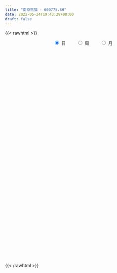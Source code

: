 ```yaml
---
title: "南京熊猫 - 600775.SH"
date: 2022-05-24T19:43:29+08:00
draft: false
---
```

{{< rawhtml >}}
    <div style="text-align: center">
        <label style="padding: 1rem;"><input style="margin-right: .5rem" type="radio" name="period" value="D" checked onclick="period_change(this)">日</label>
        <label style="padding: 1rem;"><input style="margin-right: .5rem" type="radio" name="period" value="W" onclick="period_change(this)">周</label>
        <label style="padding: 1rem;"><input style="margin-right: .5rem" type="radio" name="period" value="M" onclick="period_change(this)">月</label>
    </div>
    <div id="chart" style="height: 700px;"></div> 
    <script type="text/javascript">
        const D_v = [21268.05,21954.07,161960.7,508566.82,595939.73,329954.46,243969.13,205457.19,230424.22,219994.22,241523.07,219992.97,277780.01,146145.74,179118.88,132504.77,94462.5,103654.54,123392.85,72058.61,152793.72,113606.94,110109.43,137032.45,73098.26,78556.05,62067.05,88508.46,95112.4,93120.24,65351.23,79326.58,66103.68,41994.95,78356.0,50994.57,51647.89,40290.09,30716.0,40377.22,52942.79,85460.74,60146.72,43565.45,46380.24,83445.34,52842.9,48815.44,42624.9,34563.84,42207.06,31854.89,47540.72,52451.25,33927.84,37549.0,36638.55,72471.49,40665.64,30905.94,49314.06,37558.64,41528.72,41602.41,86288.96,65346.68,42104.45,41629.32,42355.59,229237.94,274494.32,145139.13,84389.3,86947.8,75313.06,72990.82,89993.94,55166.61,118227.18,81410.51,76428.88,62572.1,60972.0,93701.02,55277.03,71663.26,125371.0,86547.08,41422.56,57127.57,63748.01,29327.01,31530.92,34457.0,44073.47,33164.84,34299.88,29309.43,48010.4,41596.42,39275.98,31435.28,59338.61,44754.79,51540.64,41518.22,35325.77,40317.41,26960.78,69221.24,57215.11,44396.51,42723.0,54053.36,47262.0,30721.02,24040.22,26931.0,239899.86,129137.33,79516.84,55024.99,128794.4,70507.41,199300.33,85446.04,56231.34,69352.27,83074.02,65552.91,167064.69,309574.78,405225.66,287591.35,136463.77,126308.01,97496.83,99084.0,96919.63,105149.21,257144.43,140432.49,79464.43,57385.62,58489.89,82820.51,50699.4,44395.0,74828.89,152411.67,78365.23,49972.57,202952.41,414608.45,349841.33,301310.64,204451.15,120748.02,116864.2,137749.92,118479.91,113154.41,185104.63,236348.8,168178.27,113832.54,74311.81,299801.19,129698.65,194297.0,87012.59,65835.67,68978.02,83930.92,100717.79,68302.61,68542.2,70883.0,58670.0,85478.0,63894.79,41319.59,68964.66,93576.3,46046.77,34405.0,47974.0,112501.09,165126.53,69324.13,55162.53,84124.31,79451.05,41254.0,36000.78,42543.0,87217.34,41347.46,62181.2,63548.58,89986.95,61650.07,42657.78,74469.77,133346.58,90064.58,60309.3,36547.64,37469.5,94200.29,69888.92,41984.11,38004.57,35515.62,27039.0,34655.23,37702.41,30005.9,30079.01,29913.78,41979.78,62770.85,52166.01,87197.96,43570.61,43159.0,31352.27,57289.5,60288.22,48232.62,67037.92,84212.92,90613.31,73329.93,43275.93,123027.79,110014.94,84483.4,65223.21,50791.86,58778.0,113903.75,100371.75,84626.93,65261.0,55424.19,66879.56,54923.74,29744.73,62658.31]
const D_histogram = [0.0,0.0057180627,0.0502728974,0.1205295628,0.1565744232,0.1632115285,0.1386285822,0.1202242457,0.1070151072,0.0987807255,0.0945091203,0.0914598543,0.0973797428,0.0867995295,0.0446382732,0.0190866665,-0.0042799739,-0.0104409655,-0.0156307954,-0.0262540923,-0.0199785026,-0.0383282491,-0.067247101,-0.0763535845,-0.0806486627,-0.0789791325,-0.0798284691,-0.0864782049,-0.0816099638,-0.096267457,-0.1024813881,-0.0933221424,-0.0932125077,-0.0915802568,-0.1022083866,-0.1083012443,-0.1097088898,-0.1034143859,-0.0930247665,-0.0873826794,-0.0797329721,-0.0570681417,-0.0432043692,-0.0378911455,-0.0325517427,-0.0178289901,-0.01518686,-0.0029897517,0.0081818871,0.0110865545,0.0073557552,0.0009211365,0.0001469732,-0.0161843775,-0.0196756624,-0.0155293557,-0.003587033,0.0100711141,0.0247039467,0.0314661911,0.0418035703,0.0473628271,0.0508042277,0.0500692935,0.0587664781,0.0568312547,0.0488419381,0.0418327623,0.0325191237,0.0681239292,0.0902940626,0.0918266076,0.0846015185,0.0695205346,0.0552531598,0.0357359593,0.0323770667,0.0213792275,0.0259047175,0.0232710612,0.023255155,0.0229133044,0.0146747349,0.0178395037,0.013267039,0.0104362506,-0.0141526396,-0.0248925972,-0.0327143371,-0.0401369334,-0.0557632422,-0.0602689871,-0.0593455442,-0.062590459,-0.0751552026,-0.0774152365,-0.0818560312,-0.0700135551,-0.0426826777,-0.0165520672,0.0017505651,0.014821505,0.0328288128,0.0427005179,0.0436672873,0.0427314693,0.0392784565,0.0368919103,0.0313857676,0.0375431381,0.032733679,0.0199515834,-0.0035847878,-0.0160271522,-0.0335907622,-0.0437943467,-0.0436446918,-0.0337233138,0.01570292,0.0496108154,0.0636052396,0.0687069423,0.0844034153,0.0846654485,0.1012120102,0.0955966628,0.086377968,0.0662526782,0.0618933495,0.0477197996,0.0599379558,0.1166387641,0.1309736966,0.1330207819,0.1199356466,0.1067129884,0.0855577703,0.0558773289,0.0375982241,0.02223237,-0.0313959885,-0.048687801,-0.0709050845,-0.0865869877,-0.0984295739,-0.0942570689,-0.0966431064,-0.0970509722,-0.0915091421,-0.0631748028,-0.0576337967,-0.0607947302,-0.0333677142,0.0418638201,0.0728196928,0.1182698978,0.1171840726,0.0962928493,0.0855616735,0.0688026194,0.0560070733,0.0494297726,0.0603837896,0.0458763506,0.0409549955,0.0307194736,0.0105997388,0.0440275724,0.0587493401,0.0155303257,-0.0043387355,-0.037877166,-0.0634607599,-0.0672564029,-0.1227757093,-0.1571082069,-0.1881287318,-0.2041694429,-0.1852641605,-0.1392806085,-0.0975633057,-0.0751625916,-0.0499176967,-0.0113361982,0.0125479276,0.0208339672,0.0118416328,0.0428799063,0.0366569991,0.0200857049,0.0176346331,-0.0116157521,-0.0229184145,-0.0325378782,-0.0341421505,-0.0439624502,-0.049382928,-0.0561162151,-0.0695732417,-0.0921241568,-0.1221737022,-0.1257134132,-0.1198233094,-0.1342236899,-0.1762353542,-0.1774278718,-0.1570360678,-0.1333993339,-0.1067492433,-0.0627715854,-0.0177537759,0.0058130612,0.0083044163,0.0121146018,0.0184385867,0.021497397,0.0140040179,0.0162120443,0.0217953181,0.0112828255,-0.0043255789,-0.0318725744,-0.0200752032,-0.0014209965,0.0090691166,0.0151479079,0.0225758192,0.0457247339,0.0333753606,0.0057294199,-0.0211334527,-0.084339748,-0.1457599617,-0.1540073041,-0.1549469865,-0.1004879996,-0.0579661856,-0.0122597748,0.0241401438,0.0604018887,0.0875185174,0.1436582618,0.1974879993,0.1968201325,0.2049766524,0.1979858896,0.1833308507,0.1661369154,0.1548942668,0.1195383201]
const D_fast = [0.0,0.0071475783,0.0642706374,0.1646596935,0.2398481598,0.2872881472,0.2973623465,0.3090140713,0.3225587096,0.3390195093,0.3583751842,0.3781908818,0.408455706,0.4195753751,0.388573687,0.367793747,0.343357113,0.3345858801,0.3254883513,0.3083015313,0.3095824954,0.2816506866,0.2359200594,0.2077251799,0.183267936,0.165192683,0.1443862291,0.1161169422,0.1005826923,0.0618583349,0.0300240567,0.0158527668,-0.0073407254,-0.0286035386,-0.0647837651,-0.0979519338,-0.1267868018,-0.1463458944,-0.1592124667,-0.1754160494,-0.1876995851,-0.1793017902,-0.1762391099,-0.1803986726,-0.1831972054,-0.1729317004,-0.1740862853,-0.1626366149,-0.1494195044,-0.1437431984,-0.1456350589,-0.1518393934,-0.1525768134,-0.1729542585,-0.181364459,-0.1811004912,-0.1700549268,-0.1538790011,-0.1330701818,-0.1184413897,-0.0976531179,-0.0802531544,-0.0641106968,-0.0523283076,-0.0289395035,-0.0166669133,-0.0124457453,-0.0089967306,-0.0101805882,0.0424551996,0.0871988487,0.1116880456,0.1256133361,0.1279124858,0.1274584009,0.1168751903,0.1216105644,0.115957532,0.1269592014,0.1301433105,0.1359411929,0.1413276685,0.1367577827,0.1443824274,0.1431267225,0.1429049967,0.1147779467,0.0978148397,0.0818145155,0.0643576859,0.0347905665,0.0152175748,0.0013046317,-0.0175878978,-0.0489414421,-0.0705552851,-0.0954600877,-0.1011210003,-0.0844607923,-0.0624681987,-0.043727925,-0.0269516089,-0.0007370979,0.0198097367,0.031693328,0.0414403772,0.0478069785,0.0546434099,0.0569837091,0.0725268642,0.0759008248,0.0681066251,0.0436740569,0.0272249045,0.0012636039,-0.0198885673,-0.0306500853,-0.0291595357,0.024192428,0.0705030272,0.1003987613,0.1226771996,0.1594745264,0.1809029218,0.2227524861,0.2410363043,0.2534121015,0.2498499813,0.26096399,0.25872039,0.2859230352,0.3717835345,0.4188618912,0.4541641719,0.4710629482,0.4845185371,0.4847527616,0.4690416524,0.4601621037,0.450354342,0.3888769864,0.3594132236,0.3194696691,0.282141019,0.2456910393,0.226299277,0.199752463,0.1750818541,0.1577463987,0.1702870373,0.1614195942,0.1430599782,0.1621450656,0.247842555,0.2970033509,0.3720210302,0.4002312232,0.4034132122,0.4140724548,0.4145140556,0.4157202778,0.4215004203,0.4475503847,0.4445120333,0.4498294271,0.4472737735,0.4298039735,0.4742387002,0.5036478029,0.46431137,0.4433576248,0.4003499029,0.358901119,0.3382913752,0.2520781415,0.1784685921,0.1004158843,0.0333328125,0.0059220547,0.0170854547,0.034411931,0.0380219972,0.050787468,0.0865349169,0.1135560246,0.1270505559,0.1210186297,0.1627768798,0.1657182224,0.1541683544,0.1561259409,0.1239716177,0.1069393517,0.0891854184,0.0790456085,0.0582346963,0.0404684865,0.0197061456,-0.0111441915,-0.0567261457,-0.1173191167,-0.152287181,-0.1763529045,-0.2243092075,-0.3103797104,-0.3559291959,-0.3747964089,-0.3845095084,-0.3845467287,-0.3562619671,-0.3156826015,-0.2906624992,-0.28609504,-0.2792562041,-0.2683225725,-0.2598894129,-0.2638817875,-0.2576207501,-0.2465886467,-0.254280433,-0.2709702321,-0.3064853712,-0.2997068008,-0.2814078433,-0.268650451,-0.2587846827,-0.2457128166,-0.2111327184,-0.2151382516,-0.2413518373,-0.2734980731,-0.3577893053,-0.4556495095,-0.5023986779,-0.5420751069,-0.5127381199,-0.4847078524,-0.4420663852,-0.3996314307,-0.3482692136,-0.2992729556,-0.2072186457,-0.1040169084,-0.055479742,0.0039209409,0.0464266505,0.0776043244,0.1019446178,0.1294255359,0.1239541693]
const D_slow = [0.0,0.0014295157,0.01399774,0.0441301307,0.0832737365,0.1240766187,0.1587337642,0.1887898256,0.2155436024,0.2402387838,0.2638660639,0.2867310275,0.3110759632,0.3327758456,0.3439354139,0.3487070805,0.347637087,0.3450268456,0.3411191467,0.3345556237,0.329560998,0.3199789357,0.3031671605,0.2840787643,0.2639165987,0.2441718155,0.2242146983,0.202595147,0.1821926561,0.1581257919,0.1325054448,0.1091749092,0.0858717823,0.0629767181,0.0374246215,0.0103493104,-0.017077912,-0.0429315085,-0.0661877002,-0.08803337,-0.107966613,-0.1222336484,-0.1330347407,-0.1425075271,-0.1506454628,-0.1551027103,-0.1588994253,-0.1596468632,-0.1576013915,-0.1548297528,-0.152990814,-0.1527605299,-0.1527237866,-0.156769881,-0.1616887966,-0.1655711355,-0.1664678938,-0.1639501152,-0.1577741286,-0.1499075808,-0.1394566882,-0.1276159814,-0.1149149245,-0.1023976011,-0.0877059816,-0.0734981679,-0.0612876834,-0.0508294928,-0.0426997119,-0.0256687296,-0.003095214,0.019861438,0.0410118176,0.0583919512,0.0722052412,0.081139231,0.0892334977,0.0945783045,0.1010544839,0.1068722492,0.112686038,0.1184143641,0.1220830478,0.1265429237,0.1298596835,0.1324687461,0.1289305862,0.1227074369,0.1145288526,0.1044946193,0.0905538087,0.0754865619,0.0606501759,0.0450025611,0.0262137605,0.0068599514,-0.0136040564,-0.0311074452,-0.0417781146,-0.0459161314,-0.0454784902,-0.0417731139,-0.0335659107,-0.0228907812,-0.0119739594,-0.0012910921,0.0085285221,0.0177514996,0.0255979415,0.0349837261,0.0431671458,0.0481550417,0.0472588447,0.0432520567,0.0348543661,0.0239057794,0.0129946065,0.004563778,0.008489508,0.0208922119,0.0367935218,0.0539702573,0.0750711112,0.0962374733,0.1215404758,0.1454396415,0.1670341335,0.1835973031,0.1990706405,0.2110005904,0.2259850793,0.2551447704,0.2878881945,0.32114339,0.3511273016,0.3778055487,0.3991949913,0.4131643235,0.4225638796,0.428121972,0.4202729749,0.4081010247,0.3903747535,0.3687280066,0.3441206132,0.3205563459,0.2963955693,0.2721328263,0.2492555408,0.2334618401,0.2190533909,0.2038547084,0.1955127798,0.2059787348,0.224183658,0.2537511325,0.2830471506,0.3071203629,0.3285107813,0.3457114362,0.3597132045,0.3720706477,0.3871665951,0.3986356827,0.4088744316,0.4165543,0.4192042347,0.4302111278,0.4448984628,0.4487810442,0.4476963604,0.4382270689,0.4223618789,0.4055477781,0.3748538508,0.3355767991,0.2885446161,0.2375022554,0.1911862153,0.1563660632,0.1319752367,0.1131845888,0.1007051647,0.0978711151,0.101008097,0.1062165888,0.109176997,0.1198969735,0.1290612233,0.1340826495,0.1384913078,0.1355873698,0.1298577662,0.1217232966,0.113187759,0.1021971464,0.0898514144,0.0758223607,0.0584290502,0.035398011,0.0048545855,-0.0265737678,-0.0565295952,-0.0900855176,-0.1341443562,-0.1785013241,-0.2177603411,-0.2511101745,-0.2777974854,-0.2934903817,-0.2979288257,-0.2964755604,-0.2943994563,-0.2913708059,-0.2867611592,-0.2813868099,-0.2778858055,-0.2738327944,-0.2683839648,-0.2655632585,-0.2666446532,-0.2746127968,-0.2796315976,-0.2799868467,-0.2777195676,-0.2739325906,-0.2682886358,-0.2568574523,-0.2485136122,-0.2470812572,-0.2523646204,-0.2734495574,-0.3098895478,-0.3483913738,-0.3871281204,-0.4122501203,-0.4267416667,-0.4298066104,-0.4237715745,-0.4086711023,-0.386791473,-0.3508769075,-0.3015049077,-0.2522998746,-0.2010557115,-0.1515592391,-0.1057265264,-0.0641922975,-0.0254687309,0.0044158492]
const D_data = [['2021-05-13', 6.3893, 6.3396, 6.3197, 6.4192],['2021-05-14', 6.3694, 6.4292, 6.3495, 6.4491],['2021-05-17', 6.4391, 7.0761, 6.3495, 7.0761],['2021-05-18', 7.2452, 7.7827, 6.9467, 7.7827],['2021-05-19', 7.6632, 7.7628, 7.5139, 8.3201],['2021-05-20', 7.3348, 7.6533, 7.3348, 7.7329],['2021-05-21', 7.7229, 7.3547, 7.2651, 7.8125],['2021-05-24', 7.3547, 7.4443, 7.2253, 7.5139],['2021-05-25', 7.4443, 7.5438, 7.3746, 7.7229],['2021-05-26', 7.4244, 7.6632, 7.3846, 7.8026],['2021-05-27', 7.5737, 7.7926, 7.5637, 8.0812],['2021-05-28', 7.6732, 7.9021, 7.5936, 7.9518],['2021-05-31', 7.8921, 8.1409, 7.8722, 8.2106],['2021-06-01', 8.0414, 8.0414, 7.9419, 8.1111],['2021-06-02', 7.9817, 7.6035, 7.5936, 8.0414],['2021-06-03', 7.6732, 7.703, 7.504, 8.0116],['2021-06-04', 7.6035, 7.6533, 7.5538, 7.8424],['2021-06-07', 7.5438, 7.8324, 7.5239, 7.8623],['2021-06-08', 7.8026, 7.8523, 7.6632, 7.9518],['2021-06-09', 7.7926, 7.7727, 7.713, 7.9021],['2021-06-10', 7.8125, 8.0016, 7.6632, 8.0315],['2021-06-11', 7.9618, 7.6831, 7.6732, 8.0215],['2021-06-15', 7.6135, 7.4244, 7.3846, 7.7827],['2021-06-16', 7.3846, 7.5538, 7.3647, 7.7229],['2021-06-17', 7.5637, 7.5538, 7.4244, 7.6135],['2021-06-18', 7.5936, 7.5936, 7.504, 7.6831],['2021-06-21', 7.504, 7.5339, 7.4841, 7.6533],['2021-06-22', 7.5139, 7.4045, 7.305, 7.5538],['2021-06-23', 7.4244, 7.504, 7.2751, 7.5637],['2021-06-24', 7.5139, 7.1855, 7.1656, 7.5438],['2021-06-25', 7.2054, 7.1756, 7.0761, 7.2353],['2021-06-28', 7.1557, 7.3149, 7.086, 7.3746],['2021-06-29', 7.285, 7.1656, 7.086, 7.285],['2021-06-30', 7.1656, 7.1258, 7.096, 7.2253],['2021-07-01', 7.1258, 6.877, 6.877, 7.1557],['2021-07-02', 6.8671, 6.8073, 6.7277, 6.877],['2021-07-05', 6.8272, 6.7576, 6.6382, 6.8571],['2021-07-06', 6.7476, 6.7775, 6.7178, 6.877],['2021-07-07', 6.7675, 6.7874, 6.7576, 6.8571],['2021-07-08', 6.8073, 6.6879, 6.668, 6.8272],['2021-07-09', 6.7277, 6.668, 6.5884, 6.7277],['2021-07-12', 6.6879, 6.8671, 6.6879, 6.8969],['2021-07-13', 6.8571, 6.7974, 6.7078, 6.8671],['2021-07-14', 6.82, 6.69, 6.67, 6.83],['2021-07-15', 6.71, 6.67, 6.54, 6.71],['2021-07-16', 6.66, 6.8, 6.55, 7.0],['2021-07-19', 6.49, 6.66, 6.49, 6.76],['2021-07-20', 6.63, 6.79, 6.6, 6.84],['2021-07-21', 6.85, 6.82, 6.72, 6.87],['2021-07-22', 6.82, 6.74, 6.72, 6.83],['2021-07-23', 6.74, 6.64, 6.62, 6.75],['2021-07-26', 6.62, 6.56, 6.53, 6.69],['2021-07-27', 6.6, 6.59, 6.56, 6.73],['2021-07-28', 6.59, 6.32, 6.18, 6.59],['2021-07-29', 6.36, 6.39, 6.33, 6.41],['2021-07-30', 6.36, 6.45, 6.29, 6.56],['2021-08-02', 6.47, 6.56, 6.41, 6.58],['2021-08-03', 6.53, 6.63, 6.53, 6.85],['2021-08-04', 6.6, 6.71, 6.57, 6.74],['2021-08-05', 6.61, 6.67, 6.61, 6.73],['2021-08-06', 6.67, 6.77, 6.67, 6.79],['2021-08-09', 6.78, 6.77, 6.71, 6.85],['2021-08-10', 6.79, 6.79, 6.71, 6.79],['2021-08-11', 6.79, 6.77, 6.71, 6.79],['2021-08-12', 6.75, 6.94, 6.72, 6.99],['2021-08-13', 6.95, 6.86, 6.77, 6.99],['2021-08-16', 6.86, 6.79, 6.74, 6.91],['2021-08-17', 6.78, 6.79, 6.72, 6.8],['2021-08-18', 6.75, 6.74, 6.66, 6.77],['2021-08-19', 6.74, 7.41, 6.7, 7.41],['2021-08-20', 7.42, 7.46, 7.22, 7.63],['2021-08-23', 7.42, 7.34, 7.29, 7.46],['2021-08-24', 7.32, 7.29, 7.27, 7.38],['2021-08-25', 7.28, 7.2, 7.12, 7.37],['2021-08-26', 7.21, 7.19, 7.16, 7.33],['2021-08-27', 7.16, 7.08, 7.0, 7.22],['2021-08-30', 7.08, 7.26, 7.04, 7.35],['2021-08-31', 7.25, 7.16, 7.09, 7.25],['2021-09-01', 7.11, 7.37, 7.09, 7.44],['2021-09-02', 7.4, 7.32, 7.27, 7.42],['2021-09-03', 7.32, 7.38, 7.3, 7.43],['2021-09-06', 7.39, 7.41, 7.33, 7.46],['2021-09-07', 7.4, 7.32, 7.31, 7.46],['2021-09-08', 7.32, 7.48, 7.29, 7.57],['2021-09-09', 7.46, 7.41, 7.37, 7.48],['2021-09-10', 7.37, 7.44, 7.34, 7.55],['2021-09-13', 7.42, 7.11, 7.07, 7.44],['2021-09-14', 7.07, 7.19, 7.07, 7.29],['2021-09-15', 7.11, 7.17, 7.07, 7.23],['2021-09-16', 7.22, 7.12, 7.11, 7.25],['2021-09-17', 7.17, 6.93, 6.86, 7.17],['2021-09-22', 6.82, 6.98, 6.82, 6.98],['2021-09-23', 6.98, 7.0, 6.98, 7.05],['2021-09-24', 7.0, 6.9, 6.88, 7.05],['2021-09-27', 6.89, 6.69, 6.63, 6.96],['2021-09-28', 6.68, 6.72, 6.65, 6.78],['2021-09-29', 6.67, 6.61, 6.6, 6.73],['2021-09-30', 6.73, 6.77, 6.65, 6.78],['2021-10-08', 6.72, 7.02, 6.71, 7.03],['2021-10-11', 7.02, 7.12, 7.0, 7.14],['2021-10-12', 7.12, 7.13, 7.06, 7.25],['2021-10-13', 7.14, 7.15, 7.02, 7.21],['2021-10-14', 7.15, 7.31, 7.1, 7.36],['2021-10-15', 7.32, 7.31, 7.22, 7.36],['2021-10-18', 7.31, 7.26, 7.21, 7.4],['2021-10-19', 7.3, 7.27, 7.23, 7.34],['2021-10-20', 7.27, 7.26, 7.25, 7.34],['2021-10-21', 7.23, 7.29, 7.17, 7.33],['2021-10-22', 7.31, 7.26, 7.24, 7.36],['2021-10-25', 7.16, 7.44, 7.16, 7.5],['2021-10-26', 7.47, 7.34, 7.31, 7.51],['2021-10-27', 7.34, 7.22, 7.16, 7.47],['2021-10-28', 7.25, 7.0, 7.0, 7.28],['2021-10-29', 6.95, 7.04, 6.8, 7.11],['2021-11-01', 7.08, 6.88, 6.86, 7.08],['2021-11-02', 6.91, 6.87, 6.8, 6.99],['2021-11-03', 6.87, 6.94, 6.82, 6.96],['2021-11-04', 6.96, 7.06, 6.9, 7.07],['2021-11-05', 7.02, 7.71, 7.02, 7.76],['2021-11-08', 7.6, 7.77, 7.54, 7.85],['2021-11-09', 7.82, 7.7, 7.61, 7.83],['2021-11-10', 7.73, 7.7, 7.58, 7.75],['2021-11-11', 7.67, 7.96, 7.63, 7.99],['2021-11-12', 7.96, 7.89, 7.86, 8.05],['2021-11-15', 7.91, 8.23, 7.75, 8.35],['2021-11-16', 8.2, 8.08, 8.07, 8.35],['2021-11-17', 8.02, 8.09, 8.0, 8.17],['2021-11-18', 8.07, 7.96, 7.96, 8.23],['2021-11-19', 7.98, 8.17, 7.98, 8.27],['2021-11-22', 8.17, 8.07, 8.01, 8.24],['2021-11-23', 8.11, 8.47, 8.08, 8.65],['2021-11-24', 8.6, 9.32, 8.5, 9.32],['2021-11-25', 9.22, 9.12, 9.08, 9.52],['2021-11-26', 8.98, 9.16, 8.68, 9.33],['2021-11-29', 9.0, 9.09, 8.86, 9.21],['2021-11-30', 9.1, 9.16, 9.03, 9.4],['2021-12-01', 9.16, 9.1, 9.05, 9.27],['2021-12-02', 9.14, 8.97, 8.9, 9.27],['2021-12-03', 9.12, 9.08, 8.97, 9.22],['2021-12-06', 9.1, 9.11, 8.98, 9.25],['2021-12-07', 9.11, 8.5, 8.4, 9.12],['2021-12-08', 8.5, 8.79, 8.45, 8.85],['2021-12-09', 8.85, 8.63, 8.55, 8.85],['2021-12-10', 8.65, 8.6, 8.48, 8.65],['2021-12-13', 8.6, 8.55, 8.51, 8.65],['2021-12-14', 8.55, 8.7, 8.51, 8.82],['2021-12-15', 8.66, 8.59, 8.54, 8.7],['2021-12-16', 8.67, 8.57, 8.56, 8.7],['2021-12-17', 8.58, 8.62, 8.52, 8.71],['2021-12-20', 8.65, 8.97, 8.65, 9.21],['2021-12-21', 8.95, 8.76, 8.65, 8.97],['2021-12-22', 8.73, 8.64, 8.61, 8.8],['2021-12-23', 8.68, 9.08, 8.59, 9.5],['2021-12-24', 9.03, 9.99, 8.95, 9.99],['2021-12-27', 9.57, 9.8, 9.5, 9.97],['2021-12-28', 9.8, 10.3, 9.68, 10.48],['2021-12-29', 10.15, 9.97, 9.72, 10.25],['2021-12-30', 9.8, 9.79, 9.64, 9.89],['2021-12-31', 9.8, 9.95, 9.71, 10.15],['2022-01-04', 9.95, 9.91, 9.88, 10.32],['2022-01-05', 9.84, 9.98, 9.76, 10.05],['2022-01-06', 9.93, 10.1, 9.8, 10.23],['2022-01-07', 10.1, 10.43, 10.03, 10.58],['2022-01-10', 10.43, 10.2, 10.16, 11.09],['2022-01-11', 10.13, 10.36, 10.13, 10.89],['2022-01-12', 10.38, 10.34, 10.21, 10.65],['2022-01-13', 10.35, 10.21, 10.14, 10.52],['2022-01-14', 10.28, 11.0, 10.21, 11.19],['2022-01-17', 10.94, 11.0, 10.77, 11.1],['2022-01-18', 10.86, 10.29, 10.25, 10.86],['2022-01-19', 10.4, 10.48, 10.21, 10.57],['2022-01-20', 10.5, 10.21, 10.09, 10.6],['2022-01-21', 10.17, 10.17, 9.89, 10.33],['2022-01-24', 9.96, 10.37, 9.95, 10.56],['2022-01-25', 10.2, 9.54, 9.54, 10.4],['2022-01-26', 9.62, 9.5, 9.34, 9.83],['2022-01-27', 9.63, 9.27, 9.12, 9.63],['2022-01-28', 9.27, 9.21, 9.11, 9.59],['2022-02-07', 9.47, 9.53, 9.33, 9.61],['2022-02-08', 9.55, 9.94, 9.38, 10.1],['2022-02-09', 10.07, 10.05, 9.85, 10.17],['2022-02-10', 10.11, 9.93, 9.89, 10.13],['2022-02-11', 9.93, 10.06, 9.61, 10.08],['2022-02-14', 9.98, 10.39, 9.94, 10.47],['2022-02-15', 10.36, 10.39, 10.23, 10.49],['2022-02-16', 10.39, 10.31, 10.23, 10.46],['2022-02-17', 10.34, 10.12, 10.08, 10.34],['2022-02-18', 10.09, 10.72, 10.06, 10.72],['2022-02-21', 10.64, 10.37, 9.85, 10.71],['2022-02-22', 10.25, 10.22, 10.06, 10.3],['2022-02-23', 10.29, 10.38, 10.14, 10.42],['2022-02-24', 10.46, 9.98, 9.9, 10.46],['2022-02-25', 10.01, 10.1, 9.93, 10.41],['2022-02-28', 10.11, 10.06, 9.95, 10.17],['2022-03-01', 10.09, 10.12, 10.05, 10.19],['2022-03-02', 10.12, 9.97, 9.95, 10.12],['2022-03-03', 10.06, 9.96, 9.8, 10.36],['2022-03-04', 9.95, 9.88, 9.81, 10.05],['2022-03-07', 9.83, 9.7, 9.68, 10.05],['2022-03-08', 9.7, 9.43, 9.35, 9.85],['2022-03-09', 9.5, 9.11, 8.65, 9.63],['2022-03-10', 9.3, 9.25, 9.16, 9.48],['2022-03-11', 9.15, 9.27, 8.99, 9.32],['2022-03-14', 9.27, 8.88, 8.88, 9.27],['2022-03-15', 8.88, 8.24, 8.2, 8.98],['2022-03-16', 8.48, 8.47, 7.99, 8.52],['2022-03-17', 8.62, 8.63, 8.57, 8.88],['2022-03-18', 8.65, 8.64, 8.51, 8.68],['2022-03-21', 8.67, 8.68, 8.6, 8.92],['2022-03-22', 8.72, 8.98, 8.64, 9.16],['2022-03-23', 8.86, 9.16, 8.86, 9.34],['2022-03-24', 9.1, 9.03, 8.96, 9.15],['2022-03-25', 9.13, 8.8, 8.71, 9.13],['2022-03-28', 8.88, 8.8, 8.58, 8.88],['2022-03-29', 8.78, 8.83, 8.78, 9.01],['2022-03-30', 8.8, 8.79, 8.75, 8.9],['2022-03-31', 8.85, 8.62, 8.58, 8.85],['2022-04-01', 8.6, 8.7, 8.52, 8.71],['2022-04-06', 8.7, 8.74, 8.65, 8.77],['2022-04-07', 8.71, 8.5, 8.48, 8.77],['2022-04-08', 8.49, 8.33, 8.26, 8.6],['2022-04-11', 8.31, 8.01, 7.99, 8.43],['2022-04-12', 8.06, 8.4, 7.91, 8.4],['2022-04-13', 8.32, 8.52, 8.16, 8.75],['2022-04-14', 8.53, 8.46, 8.41, 8.69],['2022-04-15', 8.46, 8.42, 8.33, 8.6],['2022-04-18', 8.29, 8.45, 8.12, 8.47],['2022-04-19', 8.45, 8.72, 8.4, 8.73],['2022-04-20', 8.69, 8.3, 8.27, 8.79],['2022-04-21', 8.37, 7.98, 7.97, 8.38],['2022-04-22', 7.98, 7.8, 7.64, 8.02],['2022-04-25', 7.72, 7.02, 7.02, 7.72],['2022-04-26', 6.86, 6.57, 6.4, 6.93],['2022-04-27', 6.34, 6.88, 6.33, 6.98],['2022-04-28', 6.8, 6.77, 6.77, 6.99],['2022-04-29', 6.79, 7.45, 6.79, 7.45],['2022-05-05', 7.38, 7.44, 7.31, 7.94],['2022-05-06', 7.21, 7.63, 7.18, 7.77],['2022-05-09', 7.49, 7.68, 7.49, 7.91],['2022-05-10', 7.64, 7.85, 7.62, 7.87],['2022-05-11', 7.9, 7.91, 7.86, 8.14],['2022-05-12', 7.91, 8.54, 7.91, 8.6],['2022-05-13', 8.44, 8.9, 8.4, 8.94],['2022-05-16', 8.8, 8.48, 8.46, 8.86],['2022-05-17', 8.56, 8.74, 8.43, 8.83],['2022-05-18', 8.75, 8.69, 8.6, 8.91],['2022-05-19', 8.62, 8.67, 8.5, 8.76],['2022-05-20', 8.67, 8.68, 8.58, 8.74],['2022-05-23', 8.64, 8.8, 8.64, 8.84],['2022-05-24', 8.72, 8.48, 8.48, 8.82]]
const W_v = [457448.19,303033.52,209312.65,285429.92,296973.35,360903.53,365174.15,240599.91,385834.31,430111.53,828426.4700000001,625983.34,456296.3,294152.33,380649.05,314265.49,204923.58,301566.02,248473.29,163234.39,198180.62,156156.35,123428.93,142658.2,148581.29,273644.84,139421.4,178498.33,154613.0,197325.38,91813.36,51388.09,182871.32,244691.27,263929.93,569144.0700000001,478064.2999999999,310255.57,279170.07,273980.35,452673.61,286064.93,329774.76,179605.98,194969.89,169228.26,129133.61,162867.38,166229.44,163230.81,195062.22,203106.82,665442.7200000001,369516.53,261775.38,168022.97,327862.1,415820.0000000001,258941.4,182940.11,193515.03,163373.62,127361.58,201820.41,171636.46,195468.31,201347.09,308714.07,373786.92,343070.71,515728.4099999999,363816.35,1978317.4699999997,1572498.6899999999,2830729.2400000002,2116266.7000000002,2590197.9100000001,1663787.1400000001,1158452.5,786109.76,2422812.0499999998,2775694.5700000003,2830194.1700000004,4127994.6899999999,1869227.6099999999,2405272.1999999997,2382549.3300000001,2457365.3199999998,3452491.3699999996,6215637.3899999997,4559146.6300000008,1120263.5,3034730.3399999999,3400616.8200000003,3362798.46,1774292.4700000002,1900844.8500000001,1656133.1899999997,1088215.3500000001,970793.64,963336.16,757402.8200000001,928002.8200000001,1042688.99,649039.51,1322742.9399999999,898391.6699999999,1126651.29,2012089.48,2684790.96,1721021.6900000002,1085432.25,921710.3099999999,82628.02,438434.5,584249.02,411490.06,538533.9400000001,342394.83,490098.77,643517.28,370485.02,557135.86,528264.09,938662.2,442268.76,429379.79,691390.4099999999,585546.61,338047.11,772676.47,752158.79,805928.01,1930749.1999999997,849486.3100000001,2525006.5499999998,2560823.9300000002,1172249.79,578504.05,649613.3400000001,431773.0900000001,363601.25,298205.6,255863.03,287741.23,673270.1,496034.8099999999,498711.61,387562.66,347603.63,312143.71,445019.99,1201233.9100000001,873588.3600000001,518654.65,364430.96,869782.36,542855.5900000001,433696.18,317311.67,257857.1,283858.42,166285.22,357644.51,76991.1,49255.45,185616.45,137944.65,195173.19,211793.95,172298.86,111187.63,247793.19,251736.33,194385.58,165956.27,154867.57,379943.86,342081.38,275922.89,190793.37,211964.78,185927.29,82289.39,79360.49,191657.53,135016.23,129262.71,99845.63,94918.13,218745.12,122654.89,109246.22,103837.53,129720.5,30292.39,97518.25,1840390.8399999999,1117391.6699999999,830011.9,565506.6599999999,398796.19,404159.38,316775.78,215973.99,318998.49,221054.14,203323.7,229995.68,272325.41,629821.62,464780.11,421227.12,344185.41,374216.22,95314.93,140847.62,48010.4,216401.08,195662.82,267609.22,368854.1,462980.97,493404.0,1235009.3900000001,556272.24,639576.1800000001,311233.69,898310.3300000001,1093215.3400000001,554488.87,892472.6099999999,545821.9299999999,392376.52,318327.04,334503.16,453188.55,248362.58,320024.58,394737.87,281547.39,164918.16,101972.57,288864.43,264200.53,414459.8799999999,194498.34,389068.57,327115.42,92403.04]
const W_histogram = [0.0,-0.0324193732,-0.05656265,-0.0604479563,-0.0705610645,-0.0235917409,-0.0035476228,-0.0039112508,0.0134220888,0.044016231,0.0861892661,0.1468886293,0.1522803372,0.0844561025,0.0138884309,-0.0839468808,-0.1332580717,-0.1946473283,-0.2537228933,-0.27534951,-0.2916345371,-0.2937357981,-0.2855355197,-0.2669369451,-0.2241526127,-0.1809981462,-0.1525184779,-0.1101313074,-0.1262772663,-0.1817033989,-0.1782366388,-0.1575244164,-0.1031108937,-0.0432485791,0.0076720445,0.0683234684,0.1280118469,0.1699997535,0.1653557483,0.1549756304,0.1778671617,0.1671662854,0.1492664161,0.123100125,0.082275506,0.0242731104,-0.0129140295,-0.0531105972,-0.1072539705,-0.1216818339,-0.1344274455,-0.1134395057,-0.055518817,0.0005535502,-0.0066385988,0.0167760127,0.056851472,0.0692609396,0.0672995208,0.0600517644,0.0635821362,0.0735444273,0.0679582299,0.0112191891,-0.036233591,-0.0463353303,-0.0311401771,-0.0014404152,0.0458737361,0.0519039166,0.0731753734,0.1002034845,0.1940268775,0.245036681,0.342783808,0.4116657414,0.4214026525,0.3516778366,0.2796993866,0.2276896103,0.2539912197,0.3739933484,0.4108757062,0.5023205553,0.4822776164,0.4898785938,0.4931503995,0.4464581616,0.4045070093,0.6834232485,0.6877613359,0.5584922916,0.4737249782,0.3679732757,0.2323758954,0.1054166974,-0.0682530535,-0.1864058691,-0.2587333222,-0.3627894604,-0.4231745051,-0.5231885385,-0.5680879521,-0.5771744998,-0.6025785331,-0.6228371241,-0.5936484643,-0.5488584295,-0.4687684157,-0.2841163682,-0.1564077314,-0.1094018384,-0.1462409329,-0.1718924068,-0.1666122067,-0.1906430539,-0.2040947228,-0.2116533839,-0.2235104387,-0.2648189708,-0.239416713,-0.2357392828,-0.1914591611,-0.1476997084,-0.0891143906,-0.0589617451,-0.0182863281,0.0066127102,-0.0113887521,-0.0388320727,-0.1277064648,-0.1417594942,-0.0951692099,-0.0844232471,-0.0166532896,0.1568742584,0.1343314463,0.0512530312,-0.016090091,-0.0465507348,-0.0775460177,-0.103903097,-0.1276363089,-0.1146026517,-0.1042946527,-0.0459263581,-0.0459566119,-0.024167033,-0.0081742387,0.0166714882,0.0368613365,0.0517142173,0.1016308098,0.0925315807,0.0753881345,0.0742555177,0.0963862006,0.0904344119,0.0815948214,0.0680445079,0.0520968472,0.0156760898,-0.003119369,-0.0168632676,-0.0247802671,-0.0114193897,-0.003188688,-0.0017630366,-0.0338954838,-0.035758154,-0.0349851815,-0.0242630157,0.0068025834,0.021654696,0.0090133338,0.0204208204,0.0176795672,0.0366592618,0.0370572318,0.0504708491,0.0426402931,-0.0004200867,-0.0601254642,-0.0882530073,-0.0682431353,-0.0405445902,-0.0252643628,-0.0286772824,-0.0245064777,-0.0132051839,0.0242371014,0.0455539461,0.0676103064,0.0742183709,0.0534739904,0.0413188394,0.0408147145,0.1002536377,0.1697898586,0.1908110571,0.1976667176,0.1872203386,0.1450861772,0.0881405273,0.0393098633,0.0153494364,-0.0104365048,-0.0379056444,-0.0323563993,-0.0210070868,0.0259775338,0.0302341451,0.050813631,0.065113114,0.038202336,0.0174178799,-0.0048586259,-0.0026407624,0.0173721587,0.0257519663,0.0154933836,0.0508527991,0.0815645339,0.1139490971,0.1907353325,0.2226067899,0.1986213486,0.1723393756,0.2317567753,0.2512629966,0.2773436222,0.3112892352,0.2583307641,0.1447935831,0.1144186045,0.1253742506,0.0796884555,0.0262412666,-0.0542175215,-0.1485416547,-0.1958571798,-0.2273744565,-0.2640500463,-0.2720782229,-0.3064203257,-0.3375260547,-0.3303800216,-0.2293188756,-0.1692570034,-0.1363791001]
const W_fast = [0.0,-0.0405242165,-0.0788081558,-0.0978054511,-0.1255588256,-0.0844874371,-0.0653302247,-0.0666716654,-0.0459828036,-0.0043846036,0.059335748,0.1567572685,0.2002190607,0.1535088516,0.0864132878,-0.0324087441,-0.115034453,-0.2250855416,-0.34759183,-0.4380558242,-0.5272494855,-0.6027846961,-0.6659682976,-0.7141039592,-0.72735778,-0.7294528501,-0.7391028013,-0.7242484577,-0.7719637331,-0.8728157154,-0.9139081151,-0.9325769967,-0.9039411974,-0.8548910277,-0.8020523929,-0.724320102,-0.6326287617,-0.5481409167,-0.5114459849,-0.4830821952,-0.4157238735,-0.3846331783,-0.3652164437,-0.3606077035,-0.380863446,-0.432797564,-0.4732132113,-0.5266874283,-0.6076442942,-0.652492616,-0.6988450891,-0.7062170256,-0.6621760412,-0.6059652865,-0.6148170851,-0.5872084705,-0.5329201432,-0.5031954407,-0.4883319792,-0.4805667946,-0.4611408887,-0.4327924908,-0.4213891308,-0.4753233742,-0.5318345522,-0.553520124,-0.5461100151,-0.5167703569,-0.4579877717,-0.4389816121,-0.3994163119,-0.3473373296,-0.2050072172,-0.0927382435,0.0907048355,0.2625032042,0.3775907784,0.3957854218,0.3937318184,0.3986444446,0.488443859,0.7019443248,0.8415456092,1.0585705971,1.1590970623,1.2891676882,1.4157270938,1.4806493962,1.5398249962,1.9895970475,2.1658754689,2.1762294975,2.2098934287,2.1961350451,2.1186316387,2.018026615,1.8272936008,1.6625393179,1.5255285342,1.3307750309,1.1645963599,0.9337851919,0.7468637902,0.5934836176,0.417434951,0.241467079,0.1222436227,0.0298190502,-0.00728304,0.1063399155,0.1949466195,0.2146020528,0.1412027251,0.0725781495,0.036205298,-0.0354863127,-0.0999616623,-0.1604336693,-0.2281683339,-0.3356816086,-0.3701335291,-0.4253909196,-0.4289755882,-0.4221410626,-0.3858343424,-0.3704221332,-0.3343182983,-0.3077660823,-0.3286147327,-0.3657660715,-0.4865670798,-0.5360599827,-0.5132620009,-0.5236218499,-0.4600152148,-0.2472691022,-0.2362290528,-0.30649421,-0.377859855,-0.4199581825,-0.4703399698,-0.5226728234,-0.5783151124,-0.5939321182,-0.6096977824,-0.5628110773,-0.5743304841,-0.5585826634,-0.5446334288,-0.5156198299,-0.4862146475,-0.4584332123,-0.3831089173,-0.3690752513,-0.3673716639,-0.3499404013,-0.3037131682,-0.287056354,-0.2754972391,-0.2720364256,-0.2749598745,-0.3074616094,-0.3270369105,-0.344996626,-0.3591086923,-0.3486026623,-0.3411691326,-0.3401842403,-0.3807905585,-0.3915927672,-0.39956609,-0.3949096781,-0.3621434332,-0.3418776466,-0.3522656753,-0.3357529836,-0.334074345,-0.305929835,-0.296267557,-0.2702362274,-0.2674067102,-0.3105721117,-0.3853088552,-0.4354996502,-0.4325505619,-0.4149881644,-0.4060240278,-0.416606268,-0.4185620827,-0.4105620848,-0.3670605242,-0.334355193,-0.295396256,-0.2702335988,-0.2776094817,-0.2794349229,-0.2697353691,-0.1852330365,-0.0732493509,-0.0045253882,0.0517469518,0.0881056574,0.0822430403,0.0473325222,0.008329324,-0.0117937438,-0.0401888112,-0.0771343619,-0.0796742166,-0.0735766758,-0.0200976717,-0.0082825242,0.0250003695,0.055578131,0.038217937,0.0217879509,-0.0017032114,-0.0001455385,0.0242104223,0.0390282215,0.0326429847,0.0807155999,0.1318184682,0.1926903056,0.3171603742,0.404683529,0.4303534249,0.4471562958,0.5645128893,0.6468348598,0.742251391,0.8540193127,0.8656435327,0.7883047474,0.7865344199,0.8288336286,0.8030699474,0.7561830753,0.6621699067,0.5307103598,0.4344305398,0.346069649,0.2433815476,0.1673338153,0.0563866311,-0.0591006116,-0.134549584,-0.0908181568,-0.0730705354,-0.0742874072]
const W_slow = [0.0,-0.0081048433,-0.0222455058,-0.0373574949,-0.054997761,-0.0608956962,-0.0617826019,-0.0627604146,-0.0594048924,-0.0484008347,-0.0268535181,0.0098686392,0.0479387235,0.0690527491,0.0725248568,0.0515381366,0.0182236187,-0.0304382134,-0.0938689367,-0.1627063142,-0.2356149485,-0.309048898,-0.3804327779,-0.4471670142,-0.5032051674,-0.5484547039,-0.5865843234,-0.6141171503,-0.6456864668,-0.6911123165,-0.7356714763,-0.7750525803,-0.8008303038,-0.8116424485,-0.8097244374,-0.7926435703,-0.7606406086,-0.7181406702,-0.6768017332,-0.6380578256,-0.5935910352,-0.5517994638,-0.5144828598,-0.4837078285,-0.463138952,-0.4570706744,-0.4602991818,-0.4735768311,-0.5003903237,-0.5308107822,-0.5644176436,-0.59277752,-0.6066572242,-0.6065188367,-0.6081784864,-0.6039844832,-0.5897716152,-0.5724563803,-0.5556315001,-0.540618559,-0.5247230249,-0.5063369181,-0.4893473606,-0.4865425634,-0.4956009611,-0.5071847937,-0.514969838,-0.5153299418,-0.5038615078,-0.4908855286,-0.4725916853,-0.4475408141,-0.3990340948,-0.3377749245,-0.2520789725,-0.1491625372,-0.043811874,0.0441075851,0.1140324318,0.1709548344,0.2344526393,0.3279509764,0.4306699029,0.5562500418,0.6768194459,0.7992890943,0.9225766942,1.0341912346,1.1353179869,1.3061737991,1.478114133,1.6177372059,1.7361684505,1.8281617694,1.8862557433,1.9126099176,1.8955466542,1.848945187,1.7842618564,1.6935644913,1.587770865,1.4569737304,1.3149517424,1.1706581174,1.0200134841,0.8643042031,0.715892087,0.5786774797,0.4614853757,0.3904562837,0.3513543508,0.3240038912,0.287443658,0.2444705563,0.2028175046,0.1551567412,0.1041330605,0.0512197145,-0.0046578952,-0.0708626379,-0.1307168161,-0.1896516368,-0.2375164271,-0.2744413542,-0.2967199518,-0.3114603881,-0.3160319701,-0.3143787926,-0.3172259806,-0.3269339988,-0.358860615,-0.3943004885,-0.418092791,-0.4391986028,-0.4433619252,-0.4041433606,-0.370560499,-0.3577472412,-0.361769764,-0.3734074477,-0.3927939521,-0.4187697263,-0.4506788036,-0.4793294665,-0.5054031297,-0.5168847192,-0.5283738722,-0.5344156304,-0.5364591901,-0.5322913181,-0.523075984,-0.5101474296,-0.4847397272,-0.461606832,-0.4427597984,-0.424195919,-0.4000993688,-0.3774907658,-0.3570920605,-0.3400809335,-0.3270567217,-0.3231376992,-0.3239175415,-0.3281333584,-0.3343284252,-0.3371832726,-0.3379804446,-0.3384212037,-0.3468950747,-0.3558346132,-0.3645809085,-0.3706466625,-0.3689460166,-0.3635323426,-0.3612790091,-0.356173804,-0.3517539122,-0.3425890968,-0.3333247888,-0.3207070766,-0.3100470033,-0.310152025,-0.325183391,-0.3472466429,-0.3643074267,-0.3744435742,-0.3807596649,-0.3879289855,-0.394055605,-0.3973569009,-0.3912976256,-0.3799091391,-0.3630065625,-0.3444519697,-0.3310834721,-0.3207537623,-0.3105500836,-0.2854866742,-0.2430392095,-0.1953364453,-0.1459197659,-0.0991146812,-0.0628431369,-0.0408080051,-0.0309805393,-0.0271431802,-0.0297523064,-0.0392287175,-0.0473178173,-0.052569589,-0.0460752056,-0.0385166693,-0.0258132615,-0.009534983,0.000015601,0.004370071,0.0031554145,0.0024952239,0.0068382636,0.0132762552,0.0171496011,0.0298628008,0.0502539343,0.0787412086,0.1264250417,0.1820767392,0.2317320763,0.2748169202,0.332756114,0.3955718632,0.4649077687,0.5427300775,0.6073127686,0.6435111643,0.6721158154,0.7034593781,0.7233814919,0.7299418086,0.7163874282,0.6792520146,0.6302877196,0.5734441055,0.5074315939,0.4394120382,0.3628069568,0.2784254431,0.1958304377,0.1385007188,0.0961864679,0.0620916929]
const W_data = [['2017-07-14', 10.2505, 10.5021, 10.2118, 10.9861],['2017-07-21', 10.5201, 9.9941, 9.1466, 10.5201],['2017-07-28', 9.9746, 9.9064, 9.7603, 10.1889],['2017-08-04', 9.8772, 10.033, 9.7018, 10.1596],['2017-08-11', 9.9356, 9.8577, 9.8187, 10.3739],['2017-08-18', 9.8479, 10.6272, 9.8479, 10.7051],['2017-08-25', 10.7344, 10.4519, 10.1596, 10.8999],['2017-09-01', 10.4616, 10.2376, 10.0915, 10.559],['2017-09-08', 10.1986, 10.5006, 10.1012, 10.5688],['2017-09-15', 10.5103, 10.8123, 10.3447, 10.861],['2017-09-22', 10.7246, 11.2019, 10.6662, 11.6402],['2017-09-29', 11.1727, 11.8058, 10.7636, 11.9032],['2017-10-13', 11.952, 11.4162, 11.2506, 12.215],['2017-10-20', 11.4259, 10.4324, 10.1889, 11.4747],['2017-10-27', 10.5103, 10.072, 9.6531, 10.6175],['2017-11-03', 10.0817, 9.2538, 9.1953, 10.1304],['2017-11-10', 9.2148, 9.3804, 9.205, 9.5752],['2017-11-17', 9.3512, 8.7959, 8.7667, 9.507],['2017-11-24', 8.7472, 8.3089, 8.1336, 8.7472],['2017-12-01', 8.3186, 8.3284, 8.0751, 8.3771],['2017-12-08', 8.3186, 8.0362, 7.5199, 8.3576],['2017-12-15', 8.0264, 7.89, 7.8121, 8.1433],['2017-12-22', 7.8608, 7.7537, 7.6952, 7.968],['2017-12-29', 7.7537, 7.6757, 7.4225, 7.7634],['2018-01-05', 7.6855, 7.8803, 7.6368, 7.89],['2018-01-12', 7.8608, 7.8803, 7.666, 8.2212],['2018-01-19', 7.8803, 7.6757, 7.5004, 7.9193],['2018-01-26', 7.6368, 7.8511, 7.6076, 8.0069],['2018-02-02', 7.8706, 7.0036, 6.8186, 7.9193],['2018-02-09', 6.9452, 6.0977, 6.0101, 7.0036],['2018-02-14', 6.127, 6.4484, 6.127, 6.5166],['2018-02-23', 6.4484, 6.4874, 6.4094, 6.6237],['2018-03-02', 6.5361, 6.8965, 6.5361, 7.0426],['2018-03-09', 6.8673, 7.101, 6.7698, 7.1595],['2018-03-16', 7.5589, 7.1595, 7.0621, 7.5783],['2018-03-23', 7.14, 7.5004, 7.0134, 7.929],['2018-03-30', 7.3056, 7.7829, 6.9647, 7.8413],['2018-04-04', 7.7829, 7.8511, 7.7342, 8.1628],['2018-04-13', 7.8511, 7.403, 7.3835, 7.929],['2018-04-20', 7.442, 7.3251, 7.0036, 7.5783],['2018-04-27', 7.3348, 7.8219, 7.0426, 8.2017],['2018-05-04', 7.7732, 7.4907, 7.2666, 7.89],['2018-05-11', 7.4614, 7.3738, 7.3738, 7.8219],['2018-05-18', 7.3738, 7.1887, 7.1205, 7.4322],['2018-05-25', 7.2277, 6.838, 6.8088, 7.364],['2018-06-01', 6.8673, 6.3315, 6.1562, 6.8965],['2018-06-08', 6.4289, 6.2731, 6.1951, 6.5361],['2018-06-15', 6.2828, 5.9321, 5.562, 6.3997],['2018-06-22', 5.8055, 5.3672, 5.1821, 5.8055],['2018-06-29', 5.4061, 5.5133, 5.1918, 5.5717],['2018-07-06', 5.5035, 5.2795, 5.1334, 5.6204],['2018-07-13', 5.299, 5.5425, 5.1821, 5.5912],['2018-07-20', 5.5828, 6.0661, 5.5137, 6.5593],['2018-07-27', 6.0266, 6.2436, 5.9675, 6.3916],['2018-08-03', 6.3226, 5.494, 5.4447, 6.4015],['2018-08-10', 5.4841, 5.8392, 5.3658, 5.8787],['2018-08-17', 5.7899, 6.1647, 5.6124, 6.3521],['2018-08-24', 6.1746, 5.928, 5.8984, 6.362],['2018-08-31', 5.928, 5.7505, 5.7505, 6.2634],['2018-09-07', 5.8195, 5.6321, 5.5335, 5.8688],['2018-09-14', 5.6321, 5.7307, 5.5532, 5.9379],['2018-09-21', 5.6321, 5.8294, 5.5926, 5.8688],['2018-09-28', 5.7702, 5.6321, 5.6124, 5.8787],['2018-10-12', 5.5236, 4.7838, 4.4978, 5.6222],['2018-10-19', 4.8332, 4.5372, 4.3005, 4.8332],['2018-10-26', 4.5866, 4.7444, 4.4682, 4.8825],['2018-11-02', 4.7049, 4.9712, 4.5964, 5.0107],['2018-11-09', 4.991, 5.1882, 4.9219, 5.3362],['2018-11-16', 5.1981, 5.5631, 5.1389, 5.6222],['2018-11-23', 5.6025, 5.1586, 5.1291, 5.9379],['2018-11-30', 5.0304, 5.4052, 5.0304, 5.8688],['2018-12-07', 5.5532, 5.6124, 5.3756, 5.7406],['2018-12-14', 5.5926, 6.8355, 5.5433, 7.3484],['2018-12-21', 6.7368, 6.8157, 6.5494, 7.3286],['2018-12-28', 6.8059, 7.9994, 6.7664, 8.3446],['2019-01-04', 7.9994, 8.3643, 7.8415, 9.6663],['2019-01-11', 8.2854, 8.1572, 7.9106, 9.3408],['2019-01-18', 8.1769, 7.3089, 7.0919, 8.749],['2019-01-25', 7.3385, 7.161, 7.1116, 7.8613],['2019-02-01', 7.2399, 7.299, 6.796, 7.3582],['2019-02-15', 7.3582, 8.4334, 7.3582, 8.8279],['2019-02-22', 8.3347, 10.2976, 8.2361, 10.2976],['2019-03-01', 11.0472, 10.051, 9.5874, 12.4478],['2019-03-08', 10.2384, 11.5207, 10.0214, 13.5526],['2019-03-15', 11.1261, 10.8006, 10.4455, 12.1815],['2019-03-22', 10.9486, 11.6094, 10.4554, 12.4676],['2019-03-29', 11.2445, 12.1026, 10.5146, 12.4281],['2019-04-04', 12.0927, 11.8757, 11.7574, 13.0002],['2019-04-12', 11.8757, 12.1914, 11.3924, 15.1406],['2019-04-19', 12.3788, 17.4684, 12.3393, 18.7704],['2019-04-26', 16.7681, 15.545, 15.0025, 18.6224],['2019-04-30', 15.6732, 14.2529, 13.4441, 15.8705],['2019-05-10', 13.6216, 14.8841, 12.6254, 15.0715],['2019-05-17', 14.5981, 14.6967, 14.3219, 16.5215],['2019-05-24', 14.6967, 14.174, 14.0063, 16.7483],['2019-05-31', 14.243, 13.9767, 13.5328, 15.1702],['2019-06-06', 14.0556, 12.8621, 12.7141, 15.1899],['2019-06-14', 12.9016, 12.9311, 12.3393, 14.0063],['2019-06-21', 12.9311, 13.0692, 12.4873, 13.4342],['2019-06-28', 13.1186, 12.1914, 12.0434, 13.2566],['2019-07-05', 12.6254, 12.2111, 12.0632, 12.9706],['2019-07-12', 12.1223, 11.1162, 10.7316, 12.1618],['2019-07-19', 11.1236, 11.1733, 10.9945, 12.1168],['2019-07-26', 11.1733, 11.1931, 10.3589, 11.6003],['2019-08-02', 11.213, 10.5774, 10.4085, 11.5109],['2019-08-09', 10.5575, 10.1602, 9.6239, 11.0144],['2019-08-16', 10.1702, 10.4284, 9.8424, 10.7065],['2019-08-23', 10.5575, 10.4582, 10.3589, 10.9945],['2019-08-30', 10.1404, 10.9051, 10.041, 11.9877],['2019-09-06', 11.0044, 12.6928, 10.8455, 12.6928],['2019-09-12', 12.8517, 12.7028, 12.4445, 13.5668],['2019-09-20', 12.7425, 12.1068, 11.8586, 12.8418],['2019-09-27', 12.0373, 11.0243, 10.9647, 12.2658],['2019-09-30', 11.0243, 10.9051, 10.8852, 11.1832],['2019-10-11', 10.9548, 11.1335, 10.8356, 11.5109],['2019-10-18', 11.3222, 10.5972, 10.5376, 11.4216],['2019-10-25', 10.5972, 10.488, 10.1602, 10.7263],['2019-11-01', 10.5277, 10.3489, 9.9318, 10.9846],['2019-11-08', 10.339, 10.0708, 9.9914, 10.478],['2019-11-15', 9.9318, 9.3557, 9.1869, 9.9814],['2019-11-22', 9.3259, 9.9318, 9.2862, 10.2198],['2019-11-29', 9.8523, 9.5246, 9.3458, 9.8523],['2019-12-06', 9.5345, 9.9616, 9.3855, 10.19],['2019-12-13', 9.9914, 10.0212, 9.8623, 10.1602],['2019-12-20', 10.0808, 10.3489, 10.0311, 10.8356],['2019-12-27', 10.4482, 10.1304, 9.9814, 10.4582],['2020-01-03', 10.1304, 10.3787, 9.753, 10.4979],['2020-01-10', 10.3291, 10.3092, 10.1404, 10.5774],['2020-01-17', 10.2099, 9.7431, 9.7133, 10.2496],['2020-01-23', 9.7431, 9.4352, 9.3557, 9.9119],['2020-02-07', 8.4917, 8.2335, 7.6475, 8.4917],['2020-02-14', 8.1441, 8.73, 8.1043, 8.9187],['2020-02-21', 8.8194, 9.4253, 8.7797, 9.4749],['2020-02-28', 9.5544, 8.9982, 8.9684, 11.0243],['2020-03-06', 9.0578, 9.8225, 9.0578, 10.0013],['2020-03-13', 9.6338, 11.799, 9.3061, 11.799],['2020-03-20', 12.2161, 9.8126, 9.4451, 12.2161],['2020-03-27', 9.4253, 8.7896, 8.4718, 9.7034],['2020-04-03', 8.5413, 8.5413, 8.3129, 8.7598],['2020-04-10', 8.6705, 8.6605, 8.6506, 9.2266],['2020-04-17', 8.6407, 8.3824, 8.293, 8.6407],['2020-04-24', 8.3824, 8.154, 8.1441, 8.4718],['2020-04-30', 8.1639, 7.8958, 7.4389, 8.2732],['2020-05-08', 7.8461, 8.1639, 7.8163, 8.442],['2020-05-15', 8.1639, 8.0348, 7.9951, 8.3328],['2020-05-22', 7.9454, 8.6903, 7.8262, 8.8989],['2020-05-29', 8.6208, 8.005, 7.9752, 8.6208],['2020-06-05', 8.0447, 8.2335, 8.005, 8.4917],['2020-06-12', 8.2732, 8.1739, 7.9752, 8.6109],['2020-06-19', 8.1341, 8.3228, 8.0646, 8.3924],['2020-06-24', 8.3129, 8.3328, 8.0447, 8.4023],['2020-07-03', 8.1739, 8.3228, 8.0249, 8.3924],['2020-07-10', 8.3725, 8.9287, 8.3725, 9.3657],['2020-07-17', 8.879, 8.3101, 8.2106, 9.385],['2020-07-24', 8.3798, 8.1409, 8.0912, 8.6983],['2020-07-31', 8.2504, 8.2902, 8.0215, 8.4893],['2020-08-07', 8.3002, 8.6485, 8.3002, 9.0068],['2020-08-14', 8.6186, 8.3599, 8.131, 9.0068],['2020-08-21', 8.3798, 8.3002, 8.2305, 8.6784],['2020-08-28', 8.3101, 8.1907, 8.0414, 8.34],['2020-09-04', 8.2106, 8.0812, 7.9319, 8.2703],['2020-09-11', 8.121, 7.6632, 7.5737, 8.1608],['2020-09-18', 7.6632, 7.6931, 7.5339, 7.7628],['2020-09-25', 7.6931, 7.6135, 7.6135, 8.2405],['2020-09-30', 7.6334, 7.5637, 7.494, 7.6931],['2020-10-09', 7.6135, 7.7827, 7.6135, 7.8225],['2020-10-16', 7.8125, 7.7229, 7.6533, 8.0116],['2020-10-23', 7.7528, 7.6135, 7.6035, 7.8822],['2020-10-30', 7.5737, 7.0462, 6.9964, 7.6334],['2020-11-06', 7.0761, 7.2552, 6.877, 7.3647],['2020-11-13', 7.3149, 7.2054, 7.0561, 7.5139],['2020-11-20', 7.2054, 7.285, 7.1358, 7.305],['2020-11-27', 7.295, 7.5936, 7.1855, 7.6035],['2020-12-04', 7.5438, 7.4741, 7.4144, 7.6632],['2020-12-11', 7.4841, 7.096, 7.0064, 7.5139],['2020-12-18', 7.0362, 7.3547, 6.9666, 7.5339],['2020-12-25', 7.3547, 7.1656, 7.1258, 7.4841],['2020-12-31', 7.1457, 7.4542, 7.0064, 7.7429],['2021-01-08', 7.494, 7.2552, 7.0462, 7.7229],['2021-01-15', 7.1457, 7.4443, 7.0661, 7.6035],['2021-01-22', 7.4443, 7.1855, 7.1656, 7.5239],['2021-01-29', 7.1756, 6.5784, 6.3495, 7.2253],['2021-02-05', 6.5287, 6.0211, 6.0112, 6.6282],['2021-02-10', 6.0211, 6.0709, 5.9514, 6.2102],['2021-02-19', 6.1007, 6.5386, 6.1007, 6.5784],['2021-02-26', 6.5983, 6.668, 6.5187, 6.8969],['2021-03-05', 6.6979, 6.5486, 6.2699, 6.7377],['2021-03-12', 6.6282, 6.2699, 6.1206, 6.6282],['2021-03-19', 6.2799, 6.2898, 6.1803, 6.469],['2021-03-26', 6.2699, 6.3495, 6.2699, 6.4192],['2021-04-02', 6.3694, 6.7576, 6.3694, 6.9467],['2021-04-09', 6.668, 6.6879, 6.6083, 6.9168],['2021-04-16', 6.7178, 6.8073, 6.5784, 6.8571],['2021-04-23', 6.8073, 6.6979, 6.6979, 6.8671],['2021-04-30', 6.678, 6.3197, 6.2699, 6.7775],['2021-05-07', 6.3197, 6.3296, 6.2898, 6.3893],['2021-05-14', 6.2998, 6.4292, 6.2301, 6.4491],['2021-05-21', 6.4391, 7.3547, 6.3495, 8.3201],['2021-05-28', 7.3547, 7.9021, 7.2253, 8.0812],['2021-06-04', 7.8921, 7.6533, 7.504, 8.2106],['2021-06-11', 7.5438, 7.6831, 7.5239, 8.0315],['2021-06-18', 7.6135, 7.5936, 7.3647, 7.7827],['2021-06-25', 7.504, 7.1756, 7.0761, 7.6533],['2021-07-02', 7.1557, 6.8073, 6.7277, 7.3746],['2021-07-09', 6.8272, 6.668, 6.5884, 6.877],['2021-07-16', 6.6879, 6.8, 6.54, 7.0],['2021-07-23', 6.49, 6.64, 6.49, 6.87],['2021-07-30', 6.62, 6.45, 6.18, 6.73],['2021-08-06', 6.47, 6.77, 6.41, 6.85],['2021-08-13', 6.78, 6.86, 6.71, 6.99],['2021-08-20', 6.86, 7.46, 6.66, 7.63],['2021-08-27', 7.42, 7.08, 7.0, 7.46],['2021-09-03', 7.08, 7.38, 7.04, 7.44],['2021-09-10', 7.39, 7.44, 7.29, 7.57],['2021-09-17', 7.42, 6.93, 6.86, 7.44],['2021-09-24', 6.82, 6.9, 6.82, 7.05],['2021-09-30', 6.89, 6.77, 6.6, 6.96],['2021-10-08', 6.72, 7.02, 6.71, 7.03],['2021-10-15', 7.02, 7.31, 7.0, 7.36],['2021-10-22', 7.31, 7.26, 7.17, 7.4],['2021-10-29', 7.16, 7.04, 6.8, 7.51],['2021-11-05', 7.08, 7.71, 6.8, 7.76],['2021-11-12', 7.6, 7.89, 7.54, 8.05],['2021-11-19', 7.91, 8.17, 7.75, 8.35],['2021-11-26', 8.17, 9.16, 8.01, 9.52],['2021-12-03', 9.0, 9.08, 8.86, 9.4],['2021-12-10', 9.1, 8.6, 8.4, 9.25],['2021-12-17', 8.6, 8.62, 8.51, 8.82],['2021-12-24', 8.65, 9.99, 8.59, 9.99],['2021-12-31', 9.57, 9.95, 9.5, 10.48],['2022-01-07', 9.95, 10.43, 9.76, 10.58],['2022-01-14', 10.43, 11.0, 10.13, 11.19],['2022-01-21', 10.94, 10.17, 9.89, 11.1],['2022-01-28', 9.96, 9.21, 9.11, 10.56],['2022-02-11', 9.47, 10.06, 9.33, 10.17],['2022-02-18', 9.98, 10.72, 9.94, 10.72],['2022-02-25', 10.64, 10.1, 9.85, 10.71],['2022-03-04', 10.11, 9.88, 9.8, 10.36],['2022-03-11', 9.83, 9.27, 8.65, 10.05],['2022-03-18', 9.27, 8.64, 7.99, 9.27],['2022-03-25', 8.67, 8.8, 8.6, 9.34],['2022-04-01', 8.88, 8.7, 8.52, 9.01],['2022-04-08', 8.7, 8.33, 8.26, 8.77],['2022-04-15', 8.31, 8.42, 7.91, 8.75],['2022-04-22', 8.29, 7.8, 7.64, 8.79],['2022-04-29', 7.72, 7.45, 6.33, 7.72],['2022-05-06', 7.38, 7.63, 7.18, 7.94],['2022-05-13', 7.49, 8.9, 7.49, 8.94],['2022-05-20', 8.8, 8.68, 8.43, 8.91],['2022-05-27', 8.64, 8.48, 8.48, 8.84]]
const M_v = [156556.43,114483.79,60918.45,87138.93,38266.4,92079.29,70677.64,39221.26,108288.9,84631.99,177950.48,44600.6,43428.07,74503.09,75678.03,639120.5800000002,125255.92,119794.12,238079.48,101097.21,92641.72,326440.67,174953.9,194617.64,97061.88,264102.26,206407.19,183322.56,319879.71,174590.7,149619.3,53653.14,75643.4,49922.74,44181.15,87497.07,143361.98,267521.6200000001,291199.91,259947.54,173820.67,397018.93,255802.24,187488.35,202452.34,202902.91,611295.6500000001,350315.11,354773.65,756010.1,412603.77,432876.7,418555.4400000001,386852.46,460512.3999999999,421255.77,284286.34,188045.53,497470.32,407521.91,337595.97,822398.0299999999,1119867.03,726243.6199999999,1093216.8199999998,1308307.99,1650539.6700000002,928171.3899999998,687350.74,981637.4799999999,747018.3199999998,412382.0799999998,287904.75,707381.99,1004678.49,410618.02,579904.1,399941.7899999999,901888.67,449372.78,979682.3900000001,596243.8,416197.2100000001,381714.5,695998.85,1102332.3300000001,541512.6300000001,1588353.1499999997,1038850.39,2006192.4700000002,1040251.8799999999,1145684.77,1918565.4899999998,1042077.5900000001,1501373.3,562151.95,1545515.3,1470948.98,1085453.3999999997,248297.69,544667.3100000001,1291597.9400000002,741689.0600000001,308954.4,665161.4999999999,772665.88,845677.8900000002,717609.79,768940.0100000001,839287.77,211520.12,335733.95,554591.05,554982.59,446433.4900000001,242840.89,539361.6899999999,264299.49,111820.82,474591.13,428265.5300000001,141149.86,124266.11,238945.77,604369.0400000002,314011.8700000001,267489.55,95894.77,73237.13,198464.49,247860.23,116698.34,190079.29,144713.81,409172.92,212840.23,609529.02,1110438.6599999999,1889810.5,448839.8,812309.1100000002,523530.73,1085055.8300000001,1206271.0199999998,667897.3400000001,617159.41,1364955.54,715914.6100000002,372266.19,509431.81,2751145.1799999997,5378914.9000000004,6465231.8600000013,3282950.6900000004,2579473.8199999998,3730226.5799999991,1948985.73,1293072.9399999999,4160103.3000000007,4530532.4300000006,5408382.2999999998,5510854.3200000003,8310098.8000000007,6617138.080000001,4394297.0900000008,4930472.1500000004,4274567.5900000008,2982562.6300000004,2501177.8699999996,1973707.4199999999,4066706.2800000007,3693307.3800000004,2614639.7800000003,2405477.0600000001,3404876.2700000005,1560364.8099999998,543526.0700000001,568767.35,1621027.0,856569.0200000001,1790017.3600000003,1613952.3800000004,1459527.4700000002,1099978.48,995232.12,923773.7199999999,1281818.6600000001,1434599.47,2311505.4500000002,1252600.3100000001,1068272.3200000003,663111.9200000002,823633.8600000001,522153.01,1628199.7100000002,1316079.5999999999,1130740.5599999998,650364.5,1548096.95,1317453.1899999999,667190.3400000001,656179.17,1655393.21,6745361.75,8159460.5300000003,7842118.6299999999,11126979.4700000007,17804904.2100000009,11572438.0900000017,5615987.0300000003,4071988.3599999999,5628357.3200000003,6495583.2299999995,1894479.4200000002,1924723.9999999998,2625577.6800000002,1885117.1500000001,4261512.4699999997,7338116.0499999989,2091147.8600000003,1712909.1699999999,1669799.6399999999,3279149.8399999994,2224880.5500000003,1081401.6000000001,567989.7400000001,796587.0599999999,1093376.1800000002,1020762.4199999999,539234.7,571788.2699999999,571458.6900000001,3363373.1600000001,2108119.3300000001,1088700.8899999999,1742083.3700000001,1230630.7499999998,727683.52,2823020.2399999998,3235836.0,2385159.9299999997,1147272.7500000002,1338330.6800000002,1099503.3100000001,1003085.3699999999]
const M_histogram = [0.0,0.0236508262,-0.0477794704,-0.1206489293,-0.1644857344,-0.1778160733,-0.1805579403,-0.2299700052,-0.204796217,-0.2423376225,-0.2203154688,-0.229501555,-0.2445376341,-0.3091900794,-0.3579298281,-0.2199068745,-0.1370954945,-0.0780296393,-0.0954522271,-0.0650884902,-0.0504422192,0.010625191,0.0511420318,0.0423824373,-0.0113547787,-0.0527814195,-0.0824450922,-0.042117367,-0.0006668745,0.0384352795,0.0292621563,0.0204628643,-0.0205344347,-0.0295859322,-0.076325257,-0.1002644058,-0.0650780544,-0.0208029177,-0.0808352665,-0.1394157162,-0.1341364773,-0.1606290258,-0.1680494007,-0.1539879163,-0.130792107,-0.1084750947,-0.0464755418,-0.0017149986,0.0653678119,0.1160557531,0.1715107201,0.2608108314,0.2863404614,0.3001331016,0.290707426,0.3633463572,0.409210417,0.4209412039,0.4160406533,0.3790285453,0.3383459453,0.2955436156,0.33284427,0.3951613605,0.4559784292,0.6364488837,0.6940635246,0.4689318429,0.4009134561,0.3789989223,0.303450189,0.1348397254,0.0134598602,0.1309237367,0.1798488918,0.1994077203,0.1020521315,0.0368644325,-0.0497937569,-0.3127488186,-0.3381182955,-0.4730343204,-0.6091619642,-0.7471100009,-0.7664453727,-0.7122690822,-0.6162331416,-0.523946921,-0.3921270462,-0.2092019296,-0.071642361,0.0142637523,0.2159998268,0.2282925049,0.2231019735,0.2750081889,0.3353965791,0.4043572054,0.3795125058,0.3574025092,0.3241790558,0.2364720916,0.1330528145,0.0111252854,-0.0196016998,-0.0064821393,-0.0090814796,0.02653814,0.0135132571,0.0005941767,-0.0559104526,-0.058773849,-0.0648673969,-0.0719183754,-0.1167712969,-0.1497576564,-0.1600574095,-0.1959677188,-0.2731511862,-0.2589289501,-0.2702274295,-0.3017062038,-0.2740111048,-0.224432384,-0.1901751043,-0.1309476561,-0.0738473586,-0.0744738437,-0.1051319693,-0.0821268066,-0.0784273707,-0.0663134266,-0.0862384969,-0.0549704363,0.006877034,0.064096741,0.1074270237,0.324893796,0.3785363062,0.3259114978,0.2981111827,0.2507635895,0.3293062062,0.2611284156,0.2663392262,0.2722768231,0.2582737354,0.205771523,0.1478423478,0.1676561103,0.0700251668,0.1284808155,0.3433144748,0.4026323832,0.4407378111,0.3037927666,0.2842782939,0.3326092042,0.4924971747,0.5859269597,1.0096459457,1.0728141571,0.8602883605,0.410740006,0.0450226915,0.1125917849,0.0536530294,0.1367602678,-0.3262557493,-0.6212413872,-0.6334831726,-0.5672975991,-0.5851495114,-0.4891766149,-0.383869878,-0.296095173,-0.2751194009,-0.2977225004,-0.2518816019,-0.3027207254,-0.2211677929,-0.184562403,-0.1844241031,-0.2851742512,-0.5433003435,-0.6666320979,-0.7120303926,-0.6880755419,-0.5339298559,-0.5381534947,-0.617198483,-0.6592662358,-0.6533067195,-0.6595852958,-0.557321611,-0.4526556956,-0.4410816251,-0.4594794734,-0.4009543533,-0.3492743777,-0.2924702535,-0.2781934996,-0.2031987939,0.0354366121,0.1512803182,0.4134994019,0.6967561849,0.9874643755,1.110499368,1.0231520616,0.8488055614,0.6876784019,0.5524884843,0.3943789569,0.2312015034,0.1520978967,0.0515305702,-0.0433911837,-0.1385702049,-0.225439849,-0.261471156,-0.2618832405,-0.2376283225,-0.2181323995,-0.2294517413,-0.2551592342,-0.2250825902,-0.1947626244,-0.217517264,-0.2102398637,-0.1999191116,-0.1896843684,-0.0513150775,-0.0207761638,-0.0377234554,0.0049787224,0.0126187356,0.0399728586,0.1962210273,0.3397419792,0.3693467864,0.4266274975,0.351137359,0.2128167982,0.1822801461]
const M_fast = [0.0,0.0295635328,-0.0538116314,-0.1568433226,-0.2418015614,-0.2995859186,-0.3474672707,-0.4543718369,-0.4803971029,-0.5785229141,-0.6115796276,-0.6781411025,-0.7543115902,-0.8962615553,-1.034483761,-0.951437526,-0.9029000196,-0.8633415743,-0.9046272188,-0.8905356045,-0.8884998883,-0.8247761804,-0.7714738316,-0.7696378167,-0.8262137274,-0.8808357232,-0.9311106689,-0.9013122854,-0.8600285116,-0.8113175377,-0.8131751218,-0.8168586977,-0.8629896054,-0.879437586,-0.945258225,-0.9942634753,-0.9753466375,-0.9362722302,-1.0165133957,-1.1099477744,-1.1382026548,-1.2048524597,-1.2542851848,-1.2787206795,-1.288222897,-1.2930246583,-1.2426439909,-1.1983121974,-1.1148874339,-1.0351855544,-0.9368529074,-0.7823500882,-0.6852353428,-0.5964094273,-0.5331582464,-0.3696827258,-0.2215160618,-0.104549974,-0.0054403612,0.0523046671,0.0962085535,0.1272921277,0.2478038496,0.4089112801,0.5837229562,0.9233056316,1.1544361536,1.0465374326,1.0787474098,1.1515826067,1.1518964207,1.0169958884,0.8989809882,1.0491757988,1.1430631769,1.2124739356,1.1406313797,1.0846597888,0.9855531602,0.6444108938,0.534511843,0.281337238,-0.0070808968,-0.3318064338,-0.5427531488,-0.6666441289,-0.7246664736,-0.7633669833,-0.7295788701,-0.5989542358,-0.4793052575,-0.3898332061,-0.1340971748,-0.0647313706,-0.0141464086,0.106511854,0.250749389,0.4207993166,0.4908327435,0.5580733742,0.6058946847,0.5773057435,0.50714967,0.3880034623,0.3523760521,0.3638750778,0.3590053676,0.4012595222,0.3916129535,0.3788424174,0.3083601749,0.2908033162,0.2684929191,0.2434623468,0.169416601,0.0989908275,0.048676722,-0.036225517,-0.181696781,-0.2322067824,-0.3110621192,-0.4179674445,-0.4587751216,-0.4653044969,-0.4785909932,-0.452100459,-0.4134620011,-0.4327069472,-0.4896480651,-0.487174604,-0.5030820108,-0.5075464234,-0.549031118,-0.5315056664,-0.4679389376,-0.3946950453,-0.3245080067,-0.0258177855,0.1224588014,0.1513118674,0.198039348,0.2133826522,0.3742518204,0.3713561337,0.4431517509,0.5171585535,0.5677238997,0.566664568,0.5456959798,0.6074237699,0.527299118,0.6178749706,0.9185372486,1.0785132528,1.2268031335,1.1658062807,1.2173613814,1.3488445927,1.631856857,1.8717683818,2.5478988542,2.8792706049,2.8818168985,2.5349535455,2.1804919038,2.2762089435,2.2306834453,2.3479807507,1.8034007963,1.3531048115,1.182492233,1.1068534067,0.9427141165,0.9163928594,0.9257321267,0.9394830385,0.8916789603,0.7946452357,0.7775157337,0.6509964289,0.6772574131,0.6677222023,0.6217544765,0.4497107656,0.0557595874,-0.2342301914,-0.4576360843,-0.6057001191,-0.5850368971,-0.7237989096,-0.9571435187,-1.1640278304,-1.321394994,-1.4925698942,-1.5296366122,-1.5381346207,-1.6368309565,-1.7700986731,-1.8118121413,-1.8474507602,-1.8637641993,-1.9190358203,-1.8948408131,-1.6473462541,-1.4936824685,-1.1280885342,-0.670642705,-0.1330684206,0.267591414,0.4360321229,0.4738870131,0.484679454,0.4876116575,0.4280968693,0.3227197917,0.2816406592,0.1939559752,0.0881864254,-0.041635147,-0.1848647533,-0.2862638494,-0.3521467441,-0.3872989066,-0.4223360834,-0.4910183607,-0.5805156621,-0.6067096656,-0.6250803559,-0.7022143115,-0.7474968772,-0.7871559029,-0.8243422519,-0.6988017304,-0.6734568576,-0.699835013,-0.6558881546,-0.6450934575,-0.6077461198,-0.4024426943,-0.1739862476,-0.0520447439,0.1118928417,0.1241870429,0.0390706816,0.054104066]
const M_slow = [0.0,0.0059127066,-0.006032161,-0.0361943934,-0.077315827,-0.1217698453,-0.1669093304,-0.2244018317,-0.2756008859,-0.3361852916,-0.3912641588,-0.4486395475,-0.509773956,-0.5870714759,-0.6765539329,-0.7315306515,-0.7658045252,-0.785311935,-0.8091749917,-0.8254471143,-0.8380576691,-0.8354013713,-0.8226158634,-0.8120202541,-0.8148589487,-0.8280543036,-0.8486655767,-0.8591949184,-0.8593616371,-0.8497528172,-0.8424372781,-0.837321562,-0.8424551707,-0.8498516538,-0.868932968,-0.8939990695,-0.9102685831,-0.9154693125,-0.9356781291,-0.9705320582,-1.0040661775,-1.044223434,-1.0862357841,-1.1247327632,-1.15743079,-1.1845495636,-1.1961684491,-1.1965971988,-1.1802552458,-1.1512413075,-1.1083636275,-1.0431609196,-0.9715758043,-0.8965425289,-0.8238656724,-0.7330290831,-0.6307264788,-0.5254911779,-0.4214810145,-0.3267238782,-0.2421373919,-0.168251488,-0.0850404205,0.0137499197,0.127744527,0.2868567479,0.460372629,0.5776055898,0.6778339538,0.7725836844,0.8484462316,0.882156163,0.885521128,0.9182520622,0.9632142851,1.0130662152,1.0385792481,1.0477953562,1.035346917,0.9571597124,0.8726301385,0.7543715584,0.6020810673,0.4153035671,0.2236922239,0.0456249534,-0.108433332,-0.2394200623,-0.3374518238,-0.3897523062,-0.4076628965,-0.4040969584,-0.3500970017,-0.2930238755,-0.2372483821,-0.1684963349,-0.0846471901,0.0164421112,0.1113202377,0.200670865,0.2817156289,0.3408336518,0.3740968555,0.3768781768,0.3719777519,0.3703572171,0.3680868472,0.3747213822,0.3780996964,0.3782482406,0.3642706275,0.3495771652,0.333360316,0.3153807222,0.2861878979,0.2487484838,0.2087341315,0.1597422018,0.0914544052,0.0267221677,-0.0408346897,-0.1162612406,-0.1847640168,-0.2408721128,-0.2884158889,-0.3211528029,-0.3396146426,-0.3582331035,-0.3845160958,-0.4050477975,-0.4246546401,-0.4412329968,-0.462792621,-0.4765352301,-0.4748159716,-0.4587917863,-0.4319350304,-0.3507115814,-0.2560775049,-0.1745996304,-0.1000718347,-0.0373809374,0.0449456142,0.1102277181,0.1768125246,0.2448817304,0.3094501643,0.360893045,0.397853632,0.4397676596,0.4572739512,0.4893941551,0.5752227738,0.6758808696,0.7860653224,0.862013514,0.9330830875,1.0162353886,1.1393596822,1.2858414222,1.5382529086,1.8064564478,2.021528538,2.1242135395,2.1354692123,2.1636171586,2.1770304159,2.2112204829,2.1296565455,1.9743461987,1.8159754056,1.6741510058,1.527863628,1.4055694742,1.3096020047,1.2355782115,1.1667983613,1.0923677362,1.0293973357,0.9537171543,0.8984252061,0.8522846053,0.8061785796,0.7348850168,0.5990599309,0.4324019064,0.2543943083,0.0823754228,-0.0511070412,-0.1856454149,-0.3399450356,-0.5047615946,-0.6680882745,-0.8329845984,-0.9723150012,-1.0854789251,-1.1957493314,-1.3106191997,-1.410857788,-1.4981763825,-1.5712939458,-1.6408423207,-1.6916420192,-1.6827828662,-1.6449627866,-1.5415879362,-1.3673988899,-1.1205327961,-0.8429079541,-0.5871199387,-0.3749185483,-0.2029989479,-0.0648768268,0.0337179124,0.0915182883,0.1295427625,0.142425405,0.1315776091,0.0969350579,0.0405750956,-0.0247926934,-0.0902635035,-0.1496705841,-0.204203684,-0.2615666193,-0.3253564279,-0.3816270754,-0.4303177315,-0.4846970475,-0.5372570134,-0.5872367913,-0.6346578834,-0.6474866528,-0.6526806938,-0.6621115576,-0.660866877,-0.6577121931,-0.6477189785,-0.5986637216,-0.5137282268,-0.4213915302,-0.3147346559,-0.2269503161,-0.1737461166,-0.12817608]
const M_data = [['2001-10-31', 10.2865, 10.8423, 9.3326, 11.3913],['2001-11-30', 10.8423, 11.2129, 9.813, 11.9059],['2001-12-31', 11.1442, 9.8816, 9.5796, 11.3226],['2002-01-31', 9.8884, 9.4012, 7.8229, 9.8884],['2002-02-28', 9.4012, 9.3257, 9.1954, 9.7306],['2002-03-29', 9.2983, 9.4012, 9.1267, 10.06],['2002-04-30', 9.1954, 9.3257, 8.9758, 9.8404],['2002-05-31', 9.5042, 8.4062, 8.2141, 9.5728],['2002-06-28', 8.3582, 9.065, 8.0288, 9.5796],['2002-07-31', 9.1267, 8.0219, 8.0013, 9.2983],['2002-08-30', 8.0219, 8.4886, 7.9259, 8.9552],['2002-09-27', 8.3788, 7.8915, 7.8915, 8.5572],['2002-10-31', 7.9602, 7.4935, 7.0269, 8.0151],['2002-11-29', 7.4592, 6.3544, 5.8329, 7.8572],['2002-12-31', 6.2858, 5.8878, 5.8741, 6.6563],['2003-01-29', 5.8535, 8.1386, 5.7299, 8.9209],['2003-02-28', 8.2003, 7.7955, 7.6033, 8.5778],['2003-03-31', 7.8847, 7.6857, 7.2122, 8.2347],['2003-04-30', 7.7268, 6.6563, 6.3681, 8.5435],['2003-05-30', 6.6563, 7.1092, 6.0456, 7.5759],['2003-06-30', 7.1161, 6.8691, 6.2995, 7.1641],['2003-07-31', 6.7867, 7.521, 6.7112, 7.8366],['2003-08-29', 7.521, 7.4455, 7.1367, 7.9396],['2003-09-30', 7.5484, 6.8348, 6.6701, 8.166],['2003-10-31', 6.821, 5.9976, 5.9152, 7.1024],['2003-11-28', 5.9976, 5.7505, 4.8241, 6.423],['2003-12-31', 5.7368, 5.5309, 4.9477, 6.1829],['2004-01-30', 5.4898, 6.2652, 5.4211, 6.6426],['2004-02-27', 6.3132, 6.3613, 6.1829, 7.3014],['2004-03-31', 6.3407, 6.4436, 5.9564, 6.7593],['2004-04-30', 6.5122, 5.826, 5.6819, 6.7112],['2004-05-31', 5.8123, 5.6819, 5.5584, 6.2446],['2004-06-30', 5.6613, 5.0231, 4.9065, 5.8809],['2004-07-30', 5.0437, 5.1467, 5.0094, 5.5858],['2004-08-31', 5.1467, 4.3575, 4.1311, 5.3525],['2004-09-30', 4.3232, 4.2546, 3.8977, 4.9751],['2004-10-29', 4.2546, 4.831, 4.1173, 4.9133],['2004-11-30', 4.9408, 4.9957, 4.3987, 5.2976],['2004-12-31', 5.0026, 3.4723, 3.3762, 5.181],['2005-01-31', 3.4654, 2.9439, 2.8821, 3.7605],['2005-02-28', 2.9302, 3.3488, 2.7449, 3.4311],['2005-03-31', 3.3488, 2.6282, 2.5527, 3.7811],['2005-04-29', 2.6282, 2.491, 2.2028, 2.8547],['2005-05-31', 2.5253, 2.491, 2.2439, 2.6351],['2005-06-30', 2.4635, 2.4292, 2.3194, 2.7243],['2005-07-29', 2.4498, 2.2783, 1.7842, 2.4635],['2005-08-31', 2.2508, 2.7723, 2.1273, 2.937],['2005-09-30', 2.7861, 2.6557, 2.4841, 2.937],['2005-10-31', 2.6557, 3.0949, 2.5184, 3.0949],['2005-11-30', 3.0949, 3.1154, 2.9713, 3.5683],['2005-12-30', 3.0949, 3.4174, 2.7449, 3.5958],['2006-01-25', 3.4105, 4.2546, 3.3693, 4.3095],['2006-02-28', 4.1791, 3.8428, 3.5135, 4.4124],['2006-03-31', 3.836, 3.9046, 3.5135, 4.0899],['2006-04-28', 3.8909, 3.7399, 3.486, 4.3232],['2006-05-31', 4.1173, 5.0918, 4.1173, 5.2153],['2006-06-30', 5.078, 5.2908, 4.5977, 5.6133],['2006-07-31', 5.8192, 5.2702, 4.8722, 5.8192],['2006-09-29', 5.1913, 5.3489, 4.8297, 5.5343],['2006-10-31', 5.3859, 5.0986, 4.9224, 5.8402],['2006-11-30', 5.0986, 5.0893, 4.4033, 5.3211],['2006-12-29', 5.0893, 5.0615, 4.9132, 6.4242],['2007-01-31', 5.0986, 6.2851, 4.9132, 6.8506],['2007-02-28', 6.1183, 7.1565, 6.0441, 7.4532],['2007-03-30', 7.2029, 7.824, 6.4984, 8.2504],['2007-04-30', 7.824, 10.4474, 7.6293, 11.7731],['2007-05-31', 10.5494, 10.1415, 10.1415, 13.4231],['2007-06-29', 10.1044, 6.6838, 6.3222, 10.4289],['2007-07-31', 6.7672, 8.2968, 6.5169, 8.408],['2007-08-31', 8.3431, 9.0476, 7.4439, 9.1496],['2007-09-28', 9.2609, 8.5007, 7.8425, 9.78],['2007-10-31', 8.5841, 6.9711, 6.3593, 8.9549],['2007-11-30', 6.9711, 6.9619, 6.3778, 7.3419],['2007-12-28', 6.9619, 10.1322, 6.9526, 10.2898],['2008-01-31', 10.1508, 9.9839, 8.5841, 11.9399],['2008-02-29', 9.9005, 10.0952, 8.9827, 11.1056],['2008-03-31', 9.9654, 8.6861, 7.3049, 10.846],['2008-04-30', 8.6212, 8.853, 6.8228, 8.9086],['2008-05-30', 8.853, 8.3153, 8.1577, 10.1137],['2008-06-30', 8.3153, 5.153, 4.8808, 8.89],['2008-07-31', 5.1623, 7.2179, 4.8057, 8.1565],['2008-08-29', 7.2085, 5.1999, 4.8808, 8.1659],['2008-09-26', 5.1623, 4.1111, 3.5104, 5.4627],['2008-10-31', 4.0736, 2.8721, 2.722, 4.3364],['2008-11-28', 2.8158, 3.3696, 2.6844, 4.1299],['2008-12-31', 3.3602, 3.8108, 3.3414, 4.5992],['2009-01-23', 3.9985, 4.205, 3.8108, 4.4865],['2009-02-27', 4.205, 4.1862, 4.158, 5.6317],['2009-03-31', 4.0829, 4.8808, 4.0829, 5.2374],['2009-04-30', 4.9089, 6.0822, 4.693, 7.0771],['2009-05-27', 6.0916, 6.2136, 5.641, 6.5421],['2009-06-30', 6.223, 6.0916, 5.932, 6.8331],['2009-07-31', 6.0822, 8.363, 6.0634, 8.8229],['2009-08-31', 8.1753, 6.7017, 6.1103, 8.4475],['2009-09-30', 6.9269, 6.6453, 6.5703, 8.9731],['2009-10-30', 6.758, 7.659, 6.7392, 7.8374],['2009-11-30', 7.3681, 8.2973, 7.2554, 9.3767],['2009-12-31', 8.3442, 9.0482, 7.7623, 9.189],['2010-01-29', 9.1045, 8.3161, 8.1753, 9.6583],['2010-02-26', 8.3161, 8.5413, 7.7341, 8.5789],['2010-03-31', 8.5413, 8.5601, 7.8843, 9.1514],['2010-04-30', 8.5695, 7.8186, 7.7623, 9.6301],['2010-05-31', 7.8468, 7.3024, 6.7298, 8.2128],['2010-06-30', 7.293, 6.5703, 6.5515, 7.7998],['2010-07-30', 6.4764, 7.3493, 5.8381, 7.8374],['2010-08-31', 7.3305, 7.8937, 6.9363, 8.0814],['2010-09-30', 7.6027, 7.7717, 7.1897, 8.4475],['2010-10-29', 7.8374, 8.4005, 7.3399, 8.8229],['2010-11-30', 8.3536, 7.9219, 7.6027, 9.0106],['2010-12-31', 7.9219, 7.9125, 7.584, 9.0576],['2011-01-31', 7.9688, 7.2085, 6.7861, 8.1941],['2011-02-28', 7.2273, 7.7247, 7.0771, 8.4193],['2011-03-31', 7.7435, 7.659, 7.6027, 8.2598],['2011-04-29', 7.6778, 7.6027, 7.1334, 8.3818],['2011-05-31', 7.5276, 6.9551, 6.5703, 8.1471],['2011-06-30', 6.8425, 6.8237, 6.5703, 7.0396],['2011-07-29', 6.8988, 6.8988, 6.8331, 7.95],['2011-08-31', 6.9269, 6.3356, 5.5659, 6.9551],['2011-09-30', 6.3356, 5.3407, 5.275, 6.5233],['2011-10-31', 5.3313, 6.1103, 5.3031, 6.6641],['2011-11-30', 6.0353, 5.5847, 5.4252, 6.6547],['2011-12-30', 5.6974, 4.9746, 4.74, 6.1573],['2012-01-31', 5.0497, 5.4533, 4.6555, 5.6317],['2012-02-29', 5.3313, 5.7067, 5.2844, 6.0446],['2012-03-30', 5.641, 5.5378, 5.4252, 6.9363],['2012-04-27', 5.4815, 5.932, 5.4345, 6.2793],['2012-05-31', 5.9883, 6.0916, 5.7161, 6.6547],['2012-06-29', 6.101, 5.4118, 5.3455, 6.1291],['2012-07-31', 5.5064, 4.8252, 4.8062, 5.5631],['2012-08-31', 4.8252, 5.3455, 4.7684, 5.5158],['2012-09-28', 5.2982, 5.0522, 4.8252, 5.5442],['2012-10-31', 5.0522, 5.0806, 5.0049, 5.5726],['2012-11-30', 5.0806, 4.5319, 4.4562, 5.5537],['2012-12-31', 4.513, 5.0806, 4.3994, 5.0995],['2013-01-31', 5.0901, 5.6294, 4.9671, 5.7051],['2013-02-28', 5.6104, 5.8564, 5.3077, 5.951],['2013-03-29', 5.7902, 5.9605, 5.4969, 6.4146],['2013-04-26', 5.9605, 8.9691, 5.9132, 9.2624],['2013-05-31', 8.9218, 7.8906, 7.8527, 9.3381],['2013-06-28', 7.9093, 6.8135, 6.1559, 8.0046],['2013-07-31', 6.8325, 7.1375, 6.5752, 8.1762],['2013-08-30', 7.1661, 6.8992, 6.8706, 7.8712],['2013-09-30', 7.0041, 8.7956, 6.9183, 9.8152],['2013-10-31', 8.7193, 7.2328, 6.9659, 9.7199],['2013-11-29', 7.2042, 8.2143, 6.6705, 8.443],['2013-12-31', 7.8617, 8.5002, 6.9659, 8.7384],['2014-01-30', 8.6717, 8.4811, 7.2232, 8.9766],['2014-02-28', 8.2715, 8.0523, 7.795, 9.2911],['2014-03-31', 8.0237, 7.8808, 7.6806, 8.5669],['2014-04-30', 8.0999, 8.9385, 7.8236, 9.1482],['2014-07-31', 8.9513, 7.4146, 6.8479, 9.0665],['2014-08-29', 7.3858, 9.4123, 7.2513, 9.7196],['2014-09-30', 9.3643, 12.38, 9.1722, 12.8506],['2014-10-31', 12.6393, 11.5637, 11.0546, 13.4461],['2014-11-28', 11.5348, 12.0055, 10.536, 12.5721],['2014-12-31', 11.9766, 9.9597, 9.7772, 12.9179],['2015-01-30', 9.9597, 11.3716, 9.6044, 11.9862],['2015-02-27', 11.1987, 12.6874, 10.7185, 13.0715],['2015-03-31', 12.7066, 15.1365, 12.2552, 16.5195],['2015-04-30', 15.1461, 15.5975, 14.4065, 17.3647],['2015-05-29', 15.5591, 21.9844, 14.7427, 24.4719],['2015-06-30', 22.0708, 19.8618, 17.1534, 29.8792],['2015-07-31', 19.2279, 17.0505, 9.4987, 20.4573],['2015-08-31', 16.6071, 13.089, 10.6505, 21.6769],['2015-09-30', 12.8192, 12.4144, 10.6023, 13.9565],['2015-10-30', 13.0119, 17.4071, 12.6264, 18.3131],['2015-11-30', 16.877, 16.2215, 15.3637, 20.395],['2015-12-31', 15.9035, 18.4577, 15.0842, 19.5565],['2016-01-29', 18.6986, 10.8144, 10.1493, 18.6986],['2016-02-29', 10.8336, 10.7758, 10.3999, 13.5902],['2016-03-31', 10.8722, 13.2529, 10.4577, 13.783],['2016-04-29', 13.1565, 14.1493, 12.6457, 14.6987],['2016-05-31', 14.2167, 12.9927, 12.2312, 15.489],['2016-06-30', 12.983, 14.4095, 12.6746, 14.6408],['2016-07-29', 14.371, 14.916, 14.371, 17.0841],['2016-08-31', 14.9063, 15.1289, 14.432, 16.1065],['2016-09-30', 15.1289, 14.5288, 14.1706, 15.1967],['2016-10-31', 14.9063, 13.9093, 13.5996, 14.9934],['2016-11-30', 13.9093, 14.7611, 13.706, 15.4483],['2016-12-30', 14.7127, 13.4544, 13.0382, 14.8869],['2017-01-26', 13.464, 15.1192, 13.464, 15.6419],['2017-02-28', 15.0515, 14.8385, 14.6643, 15.5742],['2017-03-31', 14.8385, 14.4513, 13.8222, 15.2354],['2017-04-28', 14.4513, 12.8349, 12.3896, 15.4096],['2017-05-31', 12.8349, 9.6504, 9.1374, 12.9704],['2017-06-30', 9.6116, 9.8923, 9.0599, 10.2698],['2017-07-31', 9.8923, 9.9064, 9.1466, 10.9861],['2017-08-31', 9.8285, 10.1791, 9.7018, 10.8999],['2017-09-29', 10.1499, 11.8058, 10.1012, 11.9032],['2017-10-31', 11.952, 9.7798, 9.6239, 12.215],['2017-11-30', 9.7992, 8.1141, 8.0751, 9.7992],['2017-12-29', 8.1141, 7.6757, 7.4225, 8.3771],['2018-01-31', 7.6855, 7.5686, 7.5004, 8.2212],['2018-02-28', 7.5004, 6.7796, 6.0101, 7.627],['2018-03-30', 6.7698, 7.7829, 6.7017, 7.929],['2018-04-27', 7.7829, 7.8219, 7.0036, 8.2017],['2018-05-31', 7.7732, 6.4484, 6.1562, 7.89],['2018-06-29', 6.3607, 5.5133, 5.1821, 6.5361],['2018-07-31', 5.5035, 6.0464, 5.1334, 6.5593],['2018-08-31', 6.0365, 5.7505, 5.3658, 6.362],['2018-09-28', 5.8195, 5.6321, 5.5335, 5.9379],['2018-10-31', 5.5236, 4.8332, 4.3005, 5.6222],['2018-11-30', 4.9121, 5.4052, 4.8134, 5.9379],['2018-12-28', 5.5532, 7.9994, 5.3756, 8.3446],['2019-01-31', 7.9994, 7.2596, 6.796, 9.6663],['2019-02-28', 7.299, 10.12, 7.2103, 12.4478],['2019-03-29', 9.9326, 12.1026, 9.6762, 13.5526],['2019-04-30', 12.0927, 14.2529, 11.3924, 18.7704],['2019-05-31', 13.6216, 13.9767, 12.6254, 16.7483],['2019-06-28', 14.0556, 12.1914, 12.0434, 15.1899],['2019-07-31', 12.6254, 11.0739, 10.3589, 12.9706],['2019-08-30', 10.9746, 10.9051, 9.6239, 11.9877],['2019-09-30', 11.0044, 10.9051, 10.8455, 13.5668],['2019-10-31', 10.9548, 10.1999, 10.1602, 11.5109],['2019-11-29', 10.0609, 9.5246, 9.1869, 10.478],['2019-12-31', 9.5345, 10.0907, 9.3855, 10.8356],['2020-01-23', 10.2297, 9.4352, 9.3557, 10.5774],['2020-02-28', 8.4917, 8.9982, 7.6475, 11.0243],['2020-03-31', 9.0578, 8.4222, 8.3427, 12.2161],['2020-04-30', 8.4222, 7.8958, 7.4389, 9.2266],['2020-05-29', 7.8461, 8.005, 7.8163, 8.8989],['2020-06-30', 8.0447, 8.1341, 7.9752, 8.6109],['2020-07-31', 8.1838, 8.2902, 8.0215, 9.385],['2020-08-31', 8.3002, 8.1409, 8.0414, 9.0068],['2020-09-30', 8.1409, 7.5637, 7.494, 8.2405],['2020-10-30', 7.6135, 7.0462, 6.9964, 8.0116],['2020-11-30', 7.0761, 7.5139, 6.877, 7.6035],['2020-12-31', 7.504, 7.4542, 6.9666, 7.7429],['2021-01-29', 7.494, 6.5784, 6.3495, 7.7229],['2021-02-26', 6.5287, 6.668, 5.9514, 6.8969],['2021-03-31', 6.6979, 6.5088, 6.1206, 6.7377],['2021-04-30', 6.5287, 6.3197, 6.2699, 6.9467],['2021-05-31', 6.3197, 8.1409, 6.2301, 8.3201],['2021-06-30', 8.0414, 7.1258, 7.0761, 8.1111],['2021-07-30', 7.1258, 6.45, 6.18, 7.1557],['2021-08-31', 6.47, 7.16, 6.41, 7.63],['2021-09-30', 7.11, 6.77, 6.6, 7.57],['2021-10-29', 6.72, 7.04, 6.71, 7.51],['2021-11-30', 7.08, 9.16, 6.8, 9.52],['2021-12-31', 9.16, 9.95, 8.4, 10.48],['2022-01-28', 9.95, 9.21, 9.11, 11.19],['2022-02-28', 9.47, 10.06, 9.33, 10.72],['2022-03-31', 10.09, 8.62, 7.99, 10.36],['2022-04-29', 8.6, 7.45, 6.33, 8.79],['2022-05-31', 7.38, 8.48, 7.18, 8.94]]
        const D_a = [null,null,null,null,8.3201,null,null,null,null,null,null,null,null,null,null,null,null,null,null,null,null,null,null,null,null,null,null,null,null,null,null,null,null,null,null,null,null,null,null,null,null,null,null,null,null,null,6.49,null,null,null,null,null,null,null,null,null,null,null,null,null,null,null,null,null,null,null,null,null,null,null,7.63,null,null,null,null,null,null,null,null,null,null,null,null,null,null,null,null,null,null,null,null,null,null,null,null,null,6.6,null,null,null,null,null,null,null,null,null,null,null,null,null,null,null,null,null,null,null,null,null,null,null,null,null,null,null,null,null,null,null,null,null,null,null,9.52,null,null,null,null,null,null,null,8.4,null,null,null,null,null,null,null,null,null,null,null,null,null,null,10.48,null,null,null,null,9.76,null,null,null,null,null,null,11.19,null,null,null,null,null,null,null,null,null,9.11,null,null,null,null,null,null,10.49,null,null,null,null,null,null,null,null,null,null,null,null,null,null,null,null,null,null,null,null,7.99,null,null,null,null,9.34,null,null,null,null,null,null,null,null,null,null,null,7.91,null,null,null,null,null,8.79,null,null,null,null,6.33,null,null,null,null,null,null,null,null,8.94,null,null,null,null,null,null,null]
const W_a = [null,9.1466,null,null,null,null,null,null,null,null,null,null,12.215,null,null,null,null,null,null,null,null,null,null,7.4225,null,null,null,8.0069,null,null,null,null,null,null,null,null,6.9647,null,null,null,8.2017,null,null,null,null,null,null,null,null,null,5.1334,null,null,null,null,null,null,6.362,null,null,null,null,null,null,4.3005,null,null,null,null,null,null,null,null,null,null,null,null,null,null,null,null,null,null,null,null,null,null,null,null,18.7704,null,null,null,null,null,null,null,null,null,null,null,null,null,null,null,9.6239,null,null,null,null,13.5668,null,null,null,null,null,null,null,null,9.1869,null,null,null,null,null,null,null,null,null,null,null,null,null,null,null,null,12.2161,null,null,null,null,null,7.4389,null,null,null,null,null,null,null,null,null,null,9.385,null,null,null,null,null,null,null,null,null,null,null,null,null,null,null,6.877,null,null,null,null,null,null,null,7.7429,null,null,null,null,null,null,null,null,null,6.1206,null,null,null,null,null,null,null,null,null,8.3201,null,null,null,null,null,null,null,null,null,6.18,null,null,null,null,null,null,null,null,null,null,null,null,null,null,null,null,null,null,null,null,null,null,null,11.19,null,null,null,null,null,null,null,null,null,null,null,null,null,6.33,null,null,null,null]
const M_a = [null,11.9059,null,null,null,null,null,null,null,null,null,null,null,null,null,5.7299,null,null,null,null,null,null,null,8.166,null,null,null,null,null,null,null,null,null,null,null,null,null,null,null,null,null,null,null,null,null,1.7842,null,null,null,null,null,null,null,null,null,null,null,null,null,null,null,null,null,null,null,null,13.4231,null,null,null,null,6.3593,null,null,null,null,null,null,10.1137,null,null,null,null,null,2.6844,null,null,null,null,null,null,null,null,null,null,null,null,null,9.6583,null,null,null,null,null,5.8381,null,null,null,null,9.0576,null,null,null,null,null,null,null,null,null,null,null,null,4.6555,null,null,null,null,null,null,null,null,null,null,null,null,null,null,null,null,null,null,null,9.8152,null,null,null,null,null,null,null,6.8479,null,null,null,null,null,null,null,null,null,null,29.8792,null,null,null,null,null,null,10.1493,null,null,null,null,null,17.0841,null,null,null,null,null,null,null,null,null,null,null,null,null,null,null,null,null,null,null,null,null,null,null,null,null,null,4.3005,null,null,null,null,null,18.7704,null,null,null,null,null,null,null,null,null,null,null,null,null,null,null,null,null,null,null,null,null,5.9514,null,null,null,null,null,null,null,null,null,null,11.19,null,null,null,null]
        const D_b = [[{ coord: ['2021-05-19', 7.63] }, { coord: ['2021-09-29', 6.6] }],[{ coord: ['2021-12-28', 10.48] }, { coord: ['2022-02-15', 9.76] }],[{ coord: ['2022-03-16', 8.79] }, { coord: ['2022-04-27', 7.99] }]]
const W_b = [[{ coord: ['2017-12-29', 8.0069] }, { coord: ['2018-04-27', 7.4225] }],[{ coord: ['2018-07-06', 6.362] }, { coord: ['2019-04-19', 5.1334] }],[{ coord: ['2019-04-19', 13.5668] }, { coord: ['2020-03-20', 9.6239] }],[{ coord: ['2020-04-30', 7.7429] }, { coord: ['2022-01-14', 7.4389] }]]
const M_b = [[{ coord: ['2001-11-30', 8.166] }, { coord: ['2014-07-31', 5.7299] }],[{ coord: ['2015-06-30', 17.0841] }, { coord: ['2021-02-26', 10.1493] }]]
    </script>
{{< /rawhtml >}}